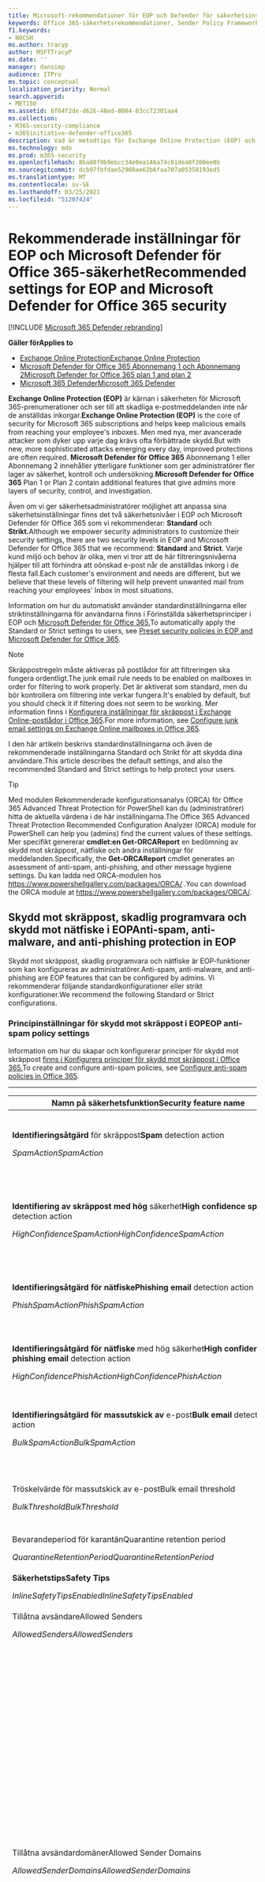 ```yaml
---
title: Microsoft-rekommendationer för EOP och Defender för säkerhetsinställningar för Office 365
keywords: Office 365-säkerhetsrekommendationer, Sender Policy Framework, domänbaserad meddelanderapportering och överensstämmelse, DomainKeys Identified Mail, steg, hur det fungerar, säkerhetsbaslinjer, baslinjer för EOP, baslinjer för Defender för Office 365, konfigurera Defender för Office 365 , konfigurera EOP, konfigurera Defender för Office 365, konfigurera Defender för Office 365, konfigurera EOP, säkerhetskonfiguration
f1.keywords:
- NOCSH
ms.author: tracyp
author: MSFTTracyP
ms.date: ''
manager: dansimp
audience: ITPro
ms.topic: conceptual
localization_priority: Normal
search.appverid:
- MET150
ms.assetid: 6f64f2de-d626-48ed-8084-03cc72301aa4
ms.collection:
- M365-security-compliance
- m365initiative-defender-office365
description: Vad är metodtips för Exchange Online Protection (EOP) och Defender för Office 365-säkerhetsinställningar? Vilka är de aktuella rekommendationerna för standardskydd? Vad ska användas om du vill vara striktare? Och vad extra får du om du också använder Defender för Office 365?
ms.technology: mdo
ms.prod: m365-security
ms.openlocfilehash: 8ba88f9b9ebcc34e0ea146a74c01dea8f200ee0b
ms.sourcegitcommit: dcb97fbfdae52960ae62b6faa707a05358193ed5
ms.translationtype: MT
ms.contentlocale: sv-SE
ms.lasthandoff: 03/25/2021
ms.locfileid: "51207424"
---
```

# <a name="recommended-settings-for-eop-and-microsoft-defender-for-office-365-security"></a><span data-ttu-id="83f3e-107">Rekommenderade inställningar för EOP och Microsoft Defender för Office 365-säkerhet</span><span class="sxs-lookup"><span data-stu-id="83f3e-107">Recommended settings for EOP and Microsoft Defender for Office 365 security</span></span>

[!INCLUDE [Microsoft 365 Defender rebranding](../includes/microsoft-defender-for-office.md)]

<span data-ttu-id="83f3e-108">**Gäller för**</span><span class="sxs-lookup"><span data-stu-id="83f3e-108">**Applies to**</span></span>
- [<span data-ttu-id="83f3e-109">Exchange Online Protection</span><span class="sxs-lookup"><span data-stu-id="83f3e-109">Exchange Online Protection</span></span>](exchange-online-protection-overview.md)
- [<span data-ttu-id="83f3e-110">Microsoft Defender för Office 365 Abonnemang 1 och Abonnemang 2</span><span class="sxs-lookup"><span data-stu-id="83f3e-110">Microsoft Defender for Office 365 plan 1 and plan 2</span></span>](defender-for-office-365.md)
- [<span data-ttu-id="83f3e-111">Microsoft 365 Defender</span><span class="sxs-lookup"><span data-stu-id="83f3e-111">Microsoft 365 Defender</span></span>](../defender/microsoft-365-defender.md)

<span data-ttu-id="83f3e-112">**Exchange Online Protection (EOP)** är kärnan i säkerheten för Microsoft 365-prenumerationer och ser till att skadliga e-postmeddelanden inte når de anställdas inkorgar.</span><span class="sxs-lookup"><span data-stu-id="83f3e-112">**Exchange Online Protection (EOP)** is the core of security for Microsoft 365 subscriptions and helps keep malicious emails from reaching your employee's inboxes.</span></span> <span data-ttu-id="83f3e-113">Men med nya, mer avancerade attacker som dyker upp varje dag krävs ofta förbättrade skydd.</span><span class="sxs-lookup"><span data-stu-id="83f3e-113">But with new, more sophisticated attacks emerging every day, improved protections are often required.</span></span> <span data-ttu-id="83f3e-114">**Microsoft Defender för Office 365** Abonnemang 1 eller Abonnemang 2 innehåller ytterligare funktioner som ger administratörer fler lager av säkerhet, kontroll och undersökning.</span><span class="sxs-lookup"><span data-stu-id="83f3e-114">**Microsoft Defender for Office 365** Plan 1 or Plan 2 contain additional features that give admins more layers of security, control, and investigation.</span></span>

<span data-ttu-id="83f3e-115">Även om vi ger säkerhetsadministratörer möjlighet att anpassa sina säkerhetsinställningar finns det två säkerhetsnivåer i EOP och Microsoft Defender för Office 365 som vi rekommenderar: **Standard** och **Strikt.**</span><span class="sxs-lookup"><span data-stu-id="83f3e-115">Although we empower security administrators to customize their security settings, there are two security levels in EOP and Microsoft Defender for Office 365 that we recommend: **Standard** and **Strict**.</span></span> <span data-ttu-id="83f3e-116">Varje kund miljö och behov är olika, men vi tror att de här filtreringsnivåerna hjälper till att förhindra att oönskad e-post når de anställdas inkorg i de flesta fall.</span><span class="sxs-lookup"><span data-stu-id="83f3e-116">Each customer's environment and needs are different, but we believe that these levels of filtering will help prevent unwanted mail from reaching your employees' Inbox in most situations.</span></span>

<span data-ttu-id="83f3e-117">Information om hur du automatiskt använder standardinställningarna eller striktinställningarna för användarna finns i Förinställda säkerhetsprinciper i EOP och [Microsoft Defender för Office 365.](preset-security-policies.md)</span><span class="sxs-lookup"><span data-stu-id="83f3e-117">To automatically apply the Standard or Strict settings to users, see [Preset security policies in EOP and Microsoft Defender for Office 365](preset-security-policies.md).</span></span>

> [!NOTE]
> <span data-ttu-id="83f3e-118">Skräppostregeln måste aktiveras på postlådor för att filtreringen ska fungera ordentligt.</span><span class="sxs-lookup"><span data-stu-id="83f3e-118">The junk email rule needs to be enabled on mailboxes in order for filtering to work properly.</span></span> <span data-ttu-id="83f3e-119">Det är aktiverat som standard, men du bör kontrollera om filtrering inte verkar fungera.</span><span class="sxs-lookup"><span data-stu-id="83f3e-119">It's enabled by default, but you should check it if filtering does not seem to be working.</span></span> <span data-ttu-id="83f3e-120">Mer information finns i [Konfigurera inställningar för skräppost i Exchange Online-postlådor i Office 365](configure-junk-email-settings-on-exo-mailboxes.md).</span><span class="sxs-lookup"><span data-stu-id="83f3e-120">For more information, see [Configure junk email settings on Exchange Online mailboxes in Office 365](configure-junk-email-settings-on-exo-mailboxes.md).</span></span>

<span data-ttu-id="83f3e-121">I den här artikeln beskrivs standardinställningarna och även de rekommenderade inställningarna Standard och Strikt för att skydda dina användare.</span><span class="sxs-lookup"><span data-stu-id="83f3e-121">This article describes the default settings, and also the recommended Standard and Strict settings to help protect your users.</span></span>

> [!TIP]
> <span data-ttu-id="83f3e-122">Med modulen Rekommenderade konfigurationsanalys (ORCA) för Office 365 Advanced Threat Protection för PowerShell kan du (administratörer) hitta de aktuella värdena i de här inställningarna.</span><span class="sxs-lookup"><span data-stu-id="83f3e-122">The Office 365 Advanced Threat Protection Recommended Configuration Analyzer (ORCA) module for PowerShell can help you (admins) find the current values of these settings.</span></span> <span data-ttu-id="83f3e-123">Mer specifikt genererar **cmdlet:en Get-ORCAReport** en bedömning av skydd mot skräppost, nätfiske och andra inställningar för meddelanden.</span><span class="sxs-lookup"><span data-stu-id="83f3e-123">Specifically, the **Get-ORCAReport** cmdlet generates an assessment of anti-spam, anti-phishing, and other message hygiene settings.</span></span> <span data-ttu-id="83f3e-124">Du kan ladda ned ORCA-modulen hos <https://www.powershellgallery.com/packages/ORCA/> .</span><span class="sxs-lookup"><span data-stu-id="83f3e-124">You can download the ORCA module at <https://www.powershellgallery.com/packages/ORCA/>.</span></span>

## <a name="anti-spam-anti-malware-and-anti-phishing-protection-in-eop"></a><span data-ttu-id="83f3e-125">Skydd mot skräppost, skadlig programvara och skydd mot nätfiske i EOP</span><span class="sxs-lookup"><span data-stu-id="83f3e-125">Anti-spam, anti-malware, and anti-phishing protection in EOP</span></span>

<span data-ttu-id="83f3e-126">Skydd mot skräppost, skadlig programvara och nätfiske är EOP-funktioner som kan konfigureras av administratörer.</span><span class="sxs-lookup"><span data-stu-id="83f3e-126">Anti-spam, anti-malware, and anti-phishing are EOP features that can be configured by admins.</span></span> <span data-ttu-id="83f3e-127">Vi rekommenderar följande standardkonfigurationer eller strikt konfigurationer.</span><span class="sxs-lookup"><span data-stu-id="83f3e-127">We recommend the following Standard or Strict configurations.</span></span>

### <a name="eop-anti-spam-policy-settings"></a><span data-ttu-id="83f3e-128">Principinställningar för skydd mot skräppost i EOP</span><span class="sxs-lookup"><span data-stu-id="83f3e-128">EOP anti-spam policy settings</span></span>

<span data-ttu-id="83f3e-129">Information om hur du skapar och konfigurerar principer för skydd mot skräppost [finns i Konfigurera principer för skydd mot skräppost i Office 365.](configure-your-spam-filter-policies.md)</span><span class="sxs-lookup"><span data-stu-id="83f3e-129">To create and configure anti-spam policies, see [Configure anti-spam policies in Office 365](configure-your-spam-filter-policies.md).</span></span>

****

|<span data-ttu-id="83f3e-130">Namn på säkerhetsfunktion</span><span class="sxs-lookup"><span data-stu-id="83f3e-130">Security feature name</span></span>|<span data-ttu-id="83f3e-131">Standard</span><span class="sxs-lookup"><span data-stu-id="83f3e-131">Default</span></span>|<span data-ttu-id="83f3e-132">Standard</span><span class="sxs-lookup"><span data-stu-id="83f3e-132">Standard</span></span>|<span data-ttu-id="83f3e-133">Strikt</span><span class="sxs-lookup"><span data-stu-id="83f3e-133">Strict</span></span>|<span data-ttu-id="83f3e-134">Kommentar</span><span class="sxs-lookup"><span data-stu-id="83f3e-134">Comment</span></span>|
|---|:---:|:---:|:---:|---|
|<span data-ttu-id="83f3e-135">**Identifieringsåtgärd** för skräppost</span><span class="sxs-lookup"><span data-stu-id="83f3e-135">**Spam** detection action</span></span> <p> <span data-ttu-id="83f3e-136">_SpamAction_</span><span class="sxs-lookup"><span data-stu-id="83f3e-136">_SpamAction_</span></span>|<span data-ttu-id="83f3e-137">**Flytta meddelandet till mappen Skräppost**</span><span class="sxs-lookup"><span data-stu-id="83f3e-137">**Move message to Junk Email folder**</span></span> <p> `MoveToJmf`|<span data-ttu-id="83f3e-138">**Flytta meddelandet till mappen Skräppost**</span><span class="sxs-lookup"><span data-stu-id="83f3e-138">**Move message to Junk Email folder**</span></span> <p> `MoveToJmf`|<span data-ttu-id="83f3e-139">**Sätt meddelande i karantän**</span><span class="sxs-lookup"><span data-stu-id="83f3e-139">**Quarantine message**</span></span> <p> `Quarantine`||
|<span data-ttu-id="83f3e-140">**Identifiering av skräppost med hög** säkerhet</span><span class="sxs-lookup"><span data-stu-id="83f3e-140">**High confidence spam** detection action</span></span> <p> <span data-ttu-id="83f3e-141">_HighConfidenceSpamAction_</span><span class="sxs-lookup"><span data-stu-id="83f3e-141">_HighConfidenceSpamAction_</span></span>|<span data-ttu-id="83f3e-142">**Flytta meddelandet till mappen Skräppost**</span><span class="sxs-lookup"><span data-stu-id="83f3e-142">**Move message to Junk Email folder**</span></span> <p> `MoveToJmf`|<span data-ttu-id="83f3e-143">**Sätt meddelande i karantän**</span><span class="sxs-lookup"><span data-stu-id="83f3e-143">**Quarantine message**</span></span> <p> `Quarantine`|<span data-ttu-id="83f3e-144">**Sätt meddelande i karantän**</span><span class="sxs-lookup"><span data-stu-id="83f3e-144">**Quarantine message**</span></span> <p> `Quarantine`||
|<span data-ttu-id="83f3e-145">**Identifieringsåtgärd för nätfiske**</span><span class="sxs-lookup"><span data-stu-id="83f3e-145">**Phishing email** detection action</span></span> <p> <span data-ttu-id="83f3e-146">_PhishSpamAction_</span><span class="sxs-lookup"><span data-stu-id="83f3e-146">_PhishSpamAction_</span></span>|<span data-ttu-id="83f3e-147">**Flytta meddelandet till mappen Skräppost**</span><span class="sxs-lookup"><span data-stu-id="83f3e-147">**Move message to Junk Email folder**</span></span> <p> `MoveToJmf`|<span data-ttu-id="83f3e-148">**Sätt meddelande i karantän**</span><span class="sxs-lookup"><span data-stu-id="83f3e-148">**Quarantine message**</span></span> <p> `Quarantine`|<span data-ttu-id="83f3e-149">**Sätt meddelande i karantän**</span><span class="sxs-lookup"><span data-stu-id="83f3e-149">**Quarantine message**</span></span> <p> `Quarantine`||
|<span data-ttu-id="83f3e-150">**Identifieringsåtgärd för nätfiske** med hög säkerhet</span><span class="sxs-lookup"><span data-stu-id="83f3e-150">**High confidence phishing email** detection action</span></span> <p> <span data-ttu-id="83f3e-151">_HighConfidencePhishAction_</span><span class="sxs-lookup"><span data-stu-id="83f3e-151">_HighConfidencePhishAction_</span></span>|<span data-ttu-id="83f3e-152">**Sätt meddelande i karantän**</span><span class="sxs-lookup"><span data-stu-id="83f3e-152">**Quarantine message**</span></span> <p> `Quarantine`|<span data-ttu-id="83f3e-153">**Sätt meddelande i karantän**</span><span class="sxs-lookup"><span data-stu-id="83f3e-153">**Quarantine message**</span></span> <p> `Quarantine`|<span data-ttu-id="83f3e-154">**Sätt meddelande i karantän**</span><span class="sxs-lookup"><span data-stu-id="83f3e-154">**Quarantine message**</span></span> <p> `Quarantine`||
|<span data-ttu-id="83f3e-155">**Identifieringsåtgärd för massutskick av** e-post</span><span class="sxs-lookup"><span data-stu-id="83f3e-155">**Bulk email** detection action</span></span> <p> <span data-ttu-id="83f3e-156">_BulkSpamAction_</span><span class="sxs-lookup"><span data-stu-id="83f3e-156">_BulkSpamAction_</span></span>|<span data-ttu-id="83f3e-157">**Flytta meddelandet till mappen Skräppost**</span><span class="sxs-lookup"><span data-stu-id="83f3e-157">**Move message to Junk Email folder**</span></span> <p> `MoveToJmf`|<span data-ttu-id="83f3e-158">**Flytta meddelandet till mappen Skräppost**</span><span class="sxs-lookup"><span data-stu-id="83f3e-158">**Move message to Junk Email folder**</span></span> <p> `MoveToJmf`|<span data-ttu-id="83f3e-159">**Sätt meddelande i karantän**</span><span class="sxs-lookup"><span data-stu-id="83f3e-159">**Quarantine message**</span></span> <p> `Quarantine`||
|<span data-ttu-id="83f3e-160">Tröskelvärde för massutskick av e-post</span><span class="sxs-lookup"><span data-stu-id="83f3e-160">Bulk email threshold</span></span> <p> <span data-ttu-id="83f3e-161">_BulkThreshold_</span><span class="sxs-lookup"><span data-stu-id="83f3e-161">_BulkThreshold_</span></span>|<span data-ttu-id="83f3e-162">7</span><span class="sxs-lookup"><span data-stu-id="83f3e-162">7</span></span>|<span data-ttu-id="83f3e-163">6</span><span class="sxs-lookup"><span data-stu-id="83f3e-163">6</span></span>|<span data-ttu-id="83f3e-164">4</span><span class="sxs-lookup"><span data-stu-id="83f3e-164">4</span></span>|<span data-ttu-id="83f3e-165">Mer information finns i [Nivå för mass klagomål (BCL) i Office 365.](bulk-complaint-level-values.md)</span><span class="sxs-lookup"><span data-stu-id="83f3e-165">For details, see [Bulk complaint level (BCL) in Office 365](bulk-complaint-level-values.md).</span></span>|
|<span data-ttu-id="83f3e-166">Bevarandeperiod för karantän</span><span class="sxs-lookup"><span data-stu-id="83f3e-166">Quarantine retention period</span></span> <p> <span data-ttu-id="83f3e-167">_QuarantineRetentionPeriod_</span><span class="sxs-lookup"><span data-stu-id="83f3e-167">_QuarantineRetentionPeriod_</span></span>|<span data-ttu-id="83f3e-168">15 dagar</span><span class="sxs-lookup"><span data-stu-id="83f3e-168">15 days</span></span>|<span data-ttu-id="83f3e-169">30 dagar</span><span class="sxs-lookup"><span data-stu-id="83f3e-169">30 days</span></span>|<span data-ttu-id="83f3e-170">30 dagar</span><span class="sxs-lookup"><span data-stu-id="83f3e-170">30 days</span></span>||
|<span data-ttu-id="83f3e-171">**Säkerhetstips**</span><span class="sxs-lookup"><span data-stu-id="83f3e-171">**Safety Tips**</span></span> <p> <span data-ttu-id="83f3e-172">_InlineSafetyTipsEnabled_</span><span class="sxs-lookup"><span data-stu-id="83f3e-172">_InlineSafetyTipsEnabled_</span></span>|<span data-ttu-id="83f3e-173">På</span><span class="sxs-lookup"><span data-stu-id="83f3e-173">On</span></span> <p> `$true`|<span data-ttu-id="83f3e-174">På</span><span class="sxs-lookup"><span data-stu-id="83f3e-174">On</span></span> <p> `$true`|<span data-ttu-id="83f3e-175">På</span><span class="sxs-lookup"><span data-stu-id="83f3e-175">On</span></span> <p> `$true`||
|<span data-ttu-id="83f3e-176">Tillåtna avsändare</span><span class="sxs-lookup"><span data-stu-id="83f3e-176">Allowed Senders</span></span> <p> <span data-ttu-id="83f3e-177">_AllowedSenders_</span><span class="sxs-lookup"><span data-stu-id="83f3e-177">_AllowedSenders_</span></span>|<span data-ttu-id="83f3e-178">Inga</span><span class="sxs-lookup"><span data-stu-id="83f3e-178">None</span></span>|<span data-ttu-id="83f3e-179">Inga</span><span class="sxs-lookup"><span data-stu-id="83f3e-179">None</span></span>|<span data-ttu-id="83f3e-180">Inga</span><span class="sxs-lookup"><span data-stu-id="83f3e-180">None</span></span>||
|<span data-ttu-id="83f3e-181">Tillåtna avsändardomäner</span><span class="sxs-lookup"><span data-stu-id="83f3e-181">Allowed Sender Domains</span></span> <p> <span data-ttu-id="83f3e-182">_AllowedSenderDomains_</span><span class="sxs-lookup"><span data-stu-id="83f3e-182">_AllowedSenderDomains_</span></span>|<span data-ttu-id="83f3e-183">Inga</span><span class="sxs-lookup"><span data-stu-id="83f3e-183">None</span></span>|<span data-ttu-id="83f3e-184">Inga</span><span class="sxs-lookup"><span data-stu-id="83f3e-184">None</span></span>|<span data-ttu-id="83f3e-185">Inga</span><span class="sxs-lookup"><span data-stu-id="83f3e-185">None</span></span>|<span data-ttu-id="83f3e-186">Det kan vara en mycket dålig idé att lägga till domäner i listan med tillåtna avsändare.</span><span class="sxs-lookup"><span data-stu-id="83f3e-186">Adding domains to the allowed senders list is a very bad idea.</span></span> <span data-ttu-id="83f3e-187">Attacker skulle kunna skicka e-post som annars skulle kunna filtreras bort.</span><span class="sxs-lookup"><span data-stu-id="83f3e-187">Attackers would be able to send you email that would otherwise be filtered out.</span></span> <p> <span data-ttu-id="83f3e-188">Använd [& förfalskningsinformation](learn-about-spoof-intelligence.md) i Säkerhets- och efterlevnadscenter på inställningssidan Skydd mot skräppost för att granska alla avsändare som förfalskningsavsändar-e-postadresser i organisationens **e-postdomäner** eller förfalskning av avsändar-e-postadresser på externa domäner.</span><span class="sxs-lookup"><span data-stu-id="83f3e-188">Use [spoof intelligence](learn-about-spoof-intelligence.md) in the Security & Compliance Center on the **Anti-spam settings** page to review all senders who are spoofing sender email addresses in your organization's email domains or spoofing sender email addresses in external domains.</span></span>|
|<span data-ttu-id="83f3e-189">Spärrade avsändare</span><span class="sxs-lookup"><span data-stu-id="83f3e-189">Blocked Senders</span></span> <p> <span data-ttu-id="83f3e-190">_BlockedSenders_</span><span class="sxs-lookup"><span data-stu-id="83f3e-190">_BlockedSenders_</span></span>|<span data-ttu-id="83f3e-191">Inga</span><span class="sxs-lookup"><span data-stu-id="83f3e-191">None</span></span>|<span data-ttu-id="83f3e-192">Inga</span><span class="sxs-lookup"><span data-stu-id="83f3e-192">None</span></span>|<span data-ttu-id="83f3e-193">Inga</span><span class="sxs-lookup"><span data-stu-id="83f3e-193">None</span></span>||
|<span data-ttu-id="83f3e-194">Spärrade avsändardomäner</span><span class="sxs-lookup"><span data-stu-id="83f3e-194">Blocked Sender Domains</span></span> <p> <span data-ttu-id="83f3e-195">_BlockedSenderDomains_</span><span class="sxs-lookup"><span data-stu-id="83f3e-195">_BlockedSenderDomains_</span></span>|<span data-ttu-id="83f3e-196">Inga</span><span class="sxs-lookup"><span data-stu-id="83f3e-196">None</span></span>|<span data-ttu-id="83f3e-197">Inga</span><span class="sxs-lookup"><span data-stu-id="83f3e-197">None</span></span>|<span data-ttu-id="83f3e-198">Inga</span><span class="sxs-lookup"><span data-stu-id="83f3e-198">None</span></span>||
|<span data-ttu-id="83f3e-199">**Aktivera skräppost-aviseringar för slutanvändaren**</span><span class="sxs-lookup"><span data-stu-id="83f3e-199">**Enable end-user spam notifications**</span></span> <p> <span data-ttu-id="83f3e-200">_EnableEndUserSpamNotifications_</span><span class="sxs-lookup"><span data-stu-id="83f3e-200">_EnableEndUserSpamNotifications_</span></span>|<span data-ttu-id="83f3e-201">Inaktiverad</span><span class="sxs-lookup"><span data-stu-id="83f3e-201">Disabled</span></span> <p> `$false`|<span data-ttu-id="83f3e-202">Aktiverad</span><span class="sxs-lookup"><span data-stu-id="83f3e-202">Enabled</span></span> <p> `$true`|<span data-ttu-id="83f3e-203">Aktiverad</span><span class="sxs-lookup"><span data-stu-id="83f3e-203">Enabled</span></span> <p> `$true`||
|<span data-ttu-id="83f3e-204">**Skicka skräppost-aviseringar till slutanvändare var (dagar)**</span><span class="sxs-lookup"><span data-stu-id="83f3e-204">**Send end-user spam notifications every (days)**</span></span> <p> <span data-ttu-id="83f3e-205">_EndUserSpamNotificationFrequency_</span><span class="sxs-lookup"><span data-stu-id="83f3e-205">_EndUserSpamNotificationFrequency_</span></span>|<span data-ttu-id="83f3e-206">3 dagar</span><span class="sxs-lookup"><span data-stu-id="83f3e-206">3 days</span></span>|<span data-ttu-id="83f3e-207">3 dagar</span><span class="sxs-lookup"><span data-stu-id="83f3e-207">3 days</span></span>|<span data-ttu-id="83f3e-208">3 dagar</span><span class="sxs-lookup"><span data-stu-id="83f3e-208">3 days</span></span>||
|<span data-ttu-id="83f3e-209">**Spam ZAP**</span><span class="sxs-lookup"><span data-stu-id="83f3e-209">**Spam ZAP**</span></span> <p> <span data-ttu-id="83f3e-210">_SpamZapEnabled_</span><span class="sxs-lookup"><span data-stu-id="83f3e-210">_SpamZapEnabled_</span></span>|<span data-ttu-id="83f3e-211">Aktiverad</span><span class="sxs-lookup"><span data-stu-id="83f3e-211">Enabled</span></span> <p> `$true`|<span data-ttu-id="83f3e-212">Aktiverad</span><span class="sxs-lookup"><span data-stu-id="83f3e-212">Enabled</span></span> <p> `$true`|<span data-ttu-id="83f3e-213">Aktiverad</span><span class="sxs-lookup"><span data-stu-id="83f3e-213">Enabled</span></span> <p> `$true`||
|<span data-ttu-id="83f3e-214">**Phish ZAP**</span><span class="sxs-lookup"><span data-stu-id="83f3e-214">**Phish ZAP**</span></span> <p> <span data-ttu-id="83f3e-215">_PhishZapEnabled_</span><span class="sxs-lookup"><span data-stu-id="83f3e-215">_PhishZapEnabled_</span></span>|<span data-ttu-id="83f3e-216">Aktiverad</span><span class="sxs-lookup"><span data-stu-id="83f3e-216">Enabled</span></span> <p> `$true`|<span data-ttu-id="83f3e-217">Aktiverad</span><span class="sxs-lookup"><span data-stu-id="83f3e-217">Enabled</span></span> <p> `$true`|<span data-ttu-id="83f3e-218">Aktiverad</span><span class="sxs-lookup"><span data-stu-id="83f3e-218">Enabled</span></span> <p> `$true`||
|<span data-ttu-id="83f3e-219">_MarkAsSpamBulkMail_</span><span class="sxs-lookup"><span data-stu-id="83f3e-219">_MarkAsSpamBulkMail_</span></span>|<span data-ttu-id="83f3e-220">På</span><span class="sxs-lookup"><span data-stu-id="83f3e-220">On</span></span>|<span data-ttu-id="83f3e-221">På</span><span class="sxs-lookup"><span data-stu-id="83f3e-221">On</span></span>|<span data-ttu-id="83f3e-222">På</span><span class="sxs-lookup"><span data-stu-id="83f3e-222">On</span></span>|<span data-ttu-id="83f3e-223">Den här inställningen är endast tillgänglig i PowerShell.</span><span class="sxs-lookup"><span data-stu-id="83f3e-223">This setting is only available in PowerShell.</span></span>|
|

<span data-ttu-id="83f3e-224">Det finns flera andra avancerade asf-inställningar (Advanced Spam Filter) i principer mot skräppost som håller på att föraktas.</span><span class="sxs-lookup"><span data-stu-id="83f3e-224">There are several other Advanced Spam Filter (ASF) settings in anti-spam policies that are in the process of being deprecated.</span></span> <span data-ttu-id="83f3e-225">Mer information om tidslinjerna för avskrivningen av dessa funktioner anges utanför den här artikeln.</span><span class="sxs-lookup"><span data-stu-id="83f3e-225">More information on the timelines for the depreciation of these features will be communicated outside of this article.</span></span>

<span data-ttu-id="83f3e-226">Vi rekommenderar att du inaktiverar de här **ASF-inställningarna** för både **standard-** och **strikt-nivåer.**</span><span class="sxs-lookup"><span data-stu-id="83f3e-226">We recommend that you turn these ASF settings **Off** for both **Standard** and **Strict** levels.</span></span> <span data-ttu-id="83f3e-227">Mer information om ASF-inställningar finns i [Avancerade inställningar för skräppostfilter (ASF) i Office 365.](advanced-spam-filtering-asf-options.md)</span><span class="sxs-lookup"><span data-stu-id="83f3e-227">For more information about ASF settings, see [Advanced Spam Filter (ASF) settings in Office 365](advanced-spam-filtering-asf-options.md).</span></span>

****

|<span data-ttu-id="83f3e-228">Namn på säkerhetsfunktion</span><span class="sxs-lookup"><span data-stu-id="83f3e-228">Security feature name</span></span>|<span data-ttu-id="83f3e-229">Kommentar</span><span class="sxs-lookup"><span data-stu-id="83f3e-229">Comment</span></span>|
|---|---|
|<span data-ttu-id="83f3e-230">**Bildlänkar till fjärrwebbplatser** _(IncreaseScoreWithImageLinks_)</span><span class="sxs-lookup"><span data-stu-id="83f3e-230">**Image links to remote sites** (_IncreaseScoreWithImageLinks_)</span></span>||
|<span data-ttu-id="83f3e-231">**Numerisk IP-adress i URL** (_IncreaseScoreWithNumericIps_)</span><span class="sxs-lookup"><span data-stu-id="83f3e-231">**Numeric IP address in URL** (_IncreaseScoreWithNumericIps_)</span></span>||
|<span data-ttu-id="83f3e-232">**UL-omdirigering till annan port** (_IncreaseScoreWithRedirectToOtherPort_)</span><span class="sxs-lookup"><span data-stu-id="83f3e-232">**UL redirect to other port** (_IncreaseScoreWithRedirectToOtherPort_)</span></span>||
|<span data-ttu-id="83f3e-233">**URL till .biz- eller .info-webbplatser** (_IncreaseScoreWithBizOrInfoUrls_)</span><span class="sxs-lookup"><span data-stu-id="83f3e-233">**URL to .biz or .info websites** (_IncreaseScoreWithBizOrInfoUrls_)</span></span>||
|<span data-ttu-id="83f3e-234">**Tomma meddelanden** _(MarkAsSpamEmptyMessages_)</span><span class="sxs-lookup"><span data-stu-id="83f3e-234">**Empty messages** (_MarkAsSpamEmptyMessages_)</span></span>||
|<span data-ttu-id="83f3e-235">**JavaScript eller VBScript i HTML** (_MarkAsSpamJavaScriptInHtml_)</span><span class="sxs-lookup"><span data-stu-id="83f3e-235">**JavaScript or VBScript in HTML** (_MarkAsSpamJavaScriptInHtml_)</span></span>||
|<span data-ttu-id="83f3e-236">**Frame- eller IFrame-taggar i HTML** (_MarkAsSpamFramesInHtml_)</span><span class="sxs-lookup"><span data-stu-id="83f3e-236">**Frame or IFrame tags in HTML** (_MarkAsSpamFramesInHtml_)</span></span>||
|<span data-ttu-id="83f3e-237">**Objekttaggar i HTML** (_MarkAsSpamObjectTagsInHtml_)</span><span class="sxs-lookup"><span data-stu-id="83f3e-237">**Object tags in HTML** (_MarkAsSpamObjectTagsInHtml_)</span></span>||
|<span data-ttu-id="83f3e-238">**Bädda in taggar i HTML** (_MarkAsSpamEmbedTagsInHtml_)</span><span class="sxs-lookup"><span data-stu-id="83f3e-238">**Embed tags in HTML** (_MarkAsSpamEmbedTagsInHtml_)</span></span>||
|<span data-ttu-id="83f3e-239">**Formulärtaggar i HTML** (_MarkAsSpamFormTagsInHtml_)</span><span class="sxs-lookup"><span data-stu-id="83f3e-239">**Form tags in HTML** (_MarkAsSpamFormTagsInHtml_)</span></span>||
|<span data-ttu-id="83f3e-240">**Webbbuggar i HTML** (_MarkAsSpamWebBugsInHtml_)</span><span class="sxs-lookup"><span data-stu-id="83f3e-240">**Web bugs in HTML** (_MarkAsSpamWebBugsInHtml_)</span></span>||
|<span data-ttu-id="83f3e-241">**Använda listan över känsliga ord** _(MarkAsSpamSensitiveWordList)_</span><span class="sxs-lookup"><span data-stu-id="83f3e-241">**Apply sensitive word list** (_MarkAsSpamSensitiveWordList_)</span></span>||
|<span data-ttu-id="83f3e-242">**SPF-post: hard fail** (_MarkAsSpamSpfRecordHardFail_)</span><span class="sxs-lookup"><span data-stu-id="83f3e-242">**SPF record: hard fail** (_MarkAsSpamSpfRecordHardFail_)</span></span>||
|<span data-ttu-id="83f3e-243">**Filtrering av villkorsstyrd avsändar-ID: hard fail** (_MarkAsSpamFromAddressAuthFail_)</span><span class="sxs-lookup"><span data-stu-id="83f3e-243">**Conditional Sender ID filtering: hard fail** (_MarkAsSpamFromAddressAuthFail_)</span></span>||
|<span data-ttu-id="83f3e-244">**NDR backscatter** (_MarkAsSpamNdrBackscatter_)</span><span class="sxs-lookup"><span data-stu-id="83f3e-244">**NDR backscatter** (_MarkAsSpamNdrBackscatter_)</span></span>||
|

#### <a name="eop-outbound-spam-policy-settings"></a><span data-ttu-id="83f3e-245">Principinställningar för utgående skräppost i EOP</span><span class="sxs-lookup"><span data-stu-id="83f3e-245">EOP outbound spam policy settings</span></span>

<span data-ttu-id="83f3e-246">Information om hur du skapar och konfigurerar principer för utgående skräppost finns i [Konfigurera utgående skräppostfiltrering i Office 365.](configure-the-outbound-spam-policy.md)</span><span class="sxs-lookup"><span data-stu-id="83f3e-246">To create and configure outbound spam policies, see [Configure outbound spam filtering in Office 365](configure-the-outbound-spam-policy.md).</span></span>

<span data-ttu-id="83f3e-247">Mer information om standardbegränsningar för sändning i tjänsten finns i [Sändningsgränser.](/office365/servicedescriptions/exchange-online-service-description/exchange-online-limits#sending-limits-1)</span><span class="sxs-lookup"><span data-stu-id="83f3e-247">For more information about the default sending limits in the service, see [Sending limits](/office365/servicedescriptions/exchange-online-service-description/exchange-online-limits#sending-limits-1).</span></span>

****

|<span data-ttu-id="83f3e-248">Namn på säkerhetsfunktion</span><span class="sxs-lookup"><span data-stu-id="83f3e-248">Security feature name</span></span>|<span data-ttu-id="83f3e-249">Standard</span><span class="sxs-lookup"><span data-stu-id="83f3e-249">Default</span></span>|<span data-ttu-id="83f3e-250">Standard</span><span class="sxs-lookup"><span data-stu-id="83f3e-250">Standard</span></span>|<span data-ttu-id="83f3e-251">Strikt</span><span class="sxs-lookup"><span data-stu-id="83f3e-251">Strict</span></span>|<span data-ttu-id="83f3e-252">Kommentar</span><span class="sxs-lookup"><span data-stu-id="83f3e-252">Comment</span></span>|
|---|:---:|:---:|:---:|---|
|<span data-ttu-id="83f3e-253">**Maximalt antal mottagare per användare: Gräns för extern timme**</span><span class="sxs-lookup"><span data-stu-id="83f3e-253">**Maximum number of recipients per user: External hourly limit**</span></span> <p> <span data-ttu-id="83f3e-254">_RecipientLimitExternalPerHour_</span><span class="sxs-lookup"><span data-stu-id="83f3e-254">_RecipientLimitExternalPerHour_</span></span>|<span data-ttu-id="83f3e-255">0</span><span class="sxs-lookup"><span data-stu-id="83f3e-255">0</span></span>|<span data-ttu-id="83f3e-256">500</span><span class="sxs-lookup"><span data-stu-id="83f3e-256">500</span></span>|<span data-ttu-id="83f3e-257">400</span><span class="sxs-lookup"><span data-stu-id="83f3e-257">400</span></span>|<span data-ttu-id="83f3e-258">Standardvärdet 0 innebär att tjänstens standardinställningar används.</span><span class="sxs-lookup"><span data-stu-id="83f3e-258">The default value 0 means use the service defaults.</span></span>|
|<span data-ttu-id="83f3e-259">**Maximalt antal mottagare per användare: Gräns för intern timme**</span><span class="sxs-lookup"><span data-stu-id="83f3e-259">**Maximum number of recipients per user: Internal hourly limit**</span></span> <p> <span data-ttu-id="83f3e-260">_RecipientLimitInternalPerHour_</span><span class="sxs-lookup"><span data-stu-id="83f3e-260">_RecipientLimitInternalPerHour_</span></span>|<span data-ttu-id="83f3e-261">0</span><span class="sxs-lookup"><span data-stu-id="83f3e-261">0</span></span>|<span data-ttu-id="83f3e-262">1000</span><span class="sxs-lookup"><span data-stu-id="83f3e-262">1000</span></span>|<span data-ttu-id="83f3e-263">800</span><span class="sxs-lookup"><span data-stu-id="83f3e-263">800</span></span>|<span data-ttu-id="83f3e-264">Standardvärdet 0 innebär att tjänstens standardinställningar används.</span><span class="sxs-lookup"><span data-stu-id="83f3e-264">The default value 0 means use the service defaults.</span></span>|
|<span data-ttu-id="83f3e-265">**Maximalt antal mottagare per användare: Daglig gräns**</span><span class="sxs-lookup"><span data-stu-id="83f3e-265">**Maximum number of recipients per user: Daily limit**</span></span> <p> <span data-ttu-id="83f3e-266">_RecipientLimitPerDay_</span><span class="sxs-lookup"><span data-stu-id="83f3e-266">_RecipientLimitPerDay_</span></span>|<span data-ttu-id="83f3e-267">0</span><span class="sxs-lookup"><span data-stu-id="83f3e-267">0</span></span>|<span data-ttu-id="83f3e-268">1000</span><span class="sxs-lookup"><span data-stu-id="83f3e-268">1000</span></span>|<span data-ttu-id="83f3e-269">800</span><span class="sxs-lookup"><span data-stu-id="83f3e-269">800</span></span>|<span data-ttu-id="83f3e-270">Standardvärdet 0 innebär att tjänstens standardinställningar används.</span><span class="sxs-lookup"><span data-stu-id="83f3e-270">The default value 0 means use the service defaults.</span></span>|
|<span data-ttu-id="83f3e-271">**Åtgärd när en användare överskrider gränserna**</span><span class="sxs-lookup"><span data-stu-id="83f3e-271">**Action when a user exceeds the limits**</span></span> <p> <span data-ttu-id="83f3e-272">_ActionWhenThresholdReached_</span><span class="sxs-lookup"><span data-stu-id="83f3e-272">_ActionWhenThresholdReached_</span></span>|<span data-ttu-id="83f3e-273">**Hindra användaren från att skicka e-post till följande dag**</span><span class="sxs-lookup"><span data-stu-id="83f3e-273">**Restrict the user from sending mail till the following day**</span></span> <p> `BlockUserForToday`|<span data-ttu-id="83f3e-274">**Hindra användaren från att skicka e-post**</span><span class="sxs-lookup"><span data-stu-id="83f3e-274">**Restrict the user from sending mail**</span></span> <p> `BlockUser`|<span data-ttu-id="83f3e-275">**Hindra användaren från att skicka e-post**</span><span class="sxs-lookup"><span data-stu-id="83f3e-275">**Restrict the user from sending mail**</span></span> <p> `BlockUser`||
|

### <a name="eop-anti-malware-policy-settings"></a><span data-ttu-id="83f3e-276">Principinställningar för skydd mot skadlig programvara i EOP</span><span class="sxs-lookup"><span data-stu-id="83f3e-276">EOP anti-malware policy settings</span></span>

<span data-ttu-id="83f3e-277">Information om hur du skapar och konfigurerar principer för skadlig programvara finns [i Konfigurera principer för skadlig programvara i Office 365.](configure-anti-malware-policies.md)</span><span class="sxs-lookup"><span data-stu-id="83f3e-277">To create and configure anti-malware policies, see [Configure anti-malware policies in Office 365](configure-anti-malware-policies.md).</span></span>

****

|<span data-ttu-id="83f3e-278">Namn på säkerhetsfunktion</span><span class="sxs-lookup"><span data-stu-id="83f3e-278">Security feature name</span></span>|<span data-ttu-id="83f3e-279">Standard</span><span class="sxs-lookup"><span data-stu-id="83f3e-279">Default</span></span>|<span data-ttu-id="83f3e-280">Standard</span><span class="sxs-lookup"><span data-stu-id="83f3e-280">Standard</span></span>|<span data-ttu-id="83f3e-281">Strikt</span><span class="sxs-lookup"><span data-stu-id="83f3e-281">Strict</span></span>|<span data-ttu-id="83f3e-282">Kommentar</span><span class="sxs-lookup"><span data-stu-id="83f3e-282">Comment</span></span>|
|---|:---:|:---:|:---:|---|
|<span data-ttu-id="83f3e-283">**Vill du meddela mottagarna om deras meddelanden har satts i karantän?**</span><span class="sxs-lookup"><span data-stu-id="83f3e-283">**Do you want to notify recipients if their messages are quarantined?**</span></span> <p> <span data-ttu-id="83f3e-284">_Åtgärd_</span><span class="sxs-lookup"><span data-stu-id="83f3e-284">_Action_</span></span>|<span data-ttu-id="83f3e-285">Nej</span><span class="sxs-lookup"><span data-stu-id="83f3e-285">No</span></span> <p> <span data-ttu-id="83f3e-286">_DeleteMessage_</span><span class="sxs-lookup"><span data-stu-id="83f3e-286">_DeleteMessage_</span></span>|<span data-ttu-id="83f3e-287">Nej</span><span class="sxs-lookup"><span data-stu-id="83f3e-287">No</span></span> <p> <span data-ttu-id="83f3e-288">_DeleteMessage_</span><span class="sxs-lookup"><span data-stu-id="83f3e-288">_DeleteMessage_</span></span>|<span data-ttu-id="83f3e-289">Nej</span><span class="sxs-lookup"><span data-stu-id="83f3e-289">No</span></span> <p> <span data-ttu-id="83f3e-290">_DeleteMessage_</span><span class="sxs-lookup"><span data-stu-id="83f3e-290">_DeleteMessage_</span></span>|<span data-ttu-id="83f3e-291">Om skadlig programvara identifieras i en e-postbilaga sätts meddelandet i karantän och kan bara släppas av en administratör.</span><span class="sxs-lookup"><span data-stu-id="83f3e-291">If malware is detected in an email attachment, the message is quarantined and can be released only by an admin.</span></span>|
|<span data-ttu-id="83f3e-292">**Vanliga filter för bifogade filer**</span><span class="sxs-lookup"><span data-stu-id="83f3e-292">**Common Attachment Types Filter**</span></span> <p> <span data-ttu-id="83f3e-293">_EnableFileFilter_</span><span class="sxs-lookup"><span data-stu-id="83f3e-293">_EnableFileFilter_</span></span>|<span data-ttu-id="83f3e-294">Av</span><span class="sxs-lookup"><span data-stu-id="83f3e-294">Off</span></span> <p> `$false`|<span data-ttu-id="83f3e-295">På</span><span class="sxs-lookup"><span data-stu-id="83f3e-295">On</span></span> <p> `$true`|<span data-ttu-id="83f3e-296">På</span><span class="sxs-lookup"><span data-stu-id="83f3e-296">On</span></span> <p> `$true`|<span data-ttu-id="83f3e-297">Med den här inställningen sätts meddelanden som innehåller körbara bifogade filer i karantän beroende på filtyp, oavsett vilken bifogad fil det är.</span><span class="sxs-lookup"><span data-stu-id="83f3e-297">This setting quarantines messages that contain executable attachments based on file type, regardless of the attachment content.</span></span>|
|<span data-ttu-id="83f3e-298">**Automatisk rensning med skadlig kod utan timme**</span><span class="sxs-lookup"><span data-stu-id="83f3e-298">**Malware Zero-hour Auto Purge**</span></span> <p> <span data-ttu-id="83f3e-299">_ZapEnabled_</span><span class="sxs-lookup"><span data-stu-id="83f3e-299">_ZapEnabled_</span></span>|<span data-ttu-id="83f3e-300">På</span><span class="sxs-lookup"><span data-stu-id="83f3e-300">On</span></span> <p> `$true`|<span data-ttu-id="83f3e-301">På</span><span class="sxs-lookup"><span data-stu-id="83f3e-301">On</span></span> <p> `$true`|<span data-ttu-id="83f3e-302">På</span><span class="sxs-lookup"><span data-stu-id="83f3e-302">On</span></span> <p> `$true`||
|<span data-ttu-id="83f3e-303">**Meddela interna avsändare om** det olevererade meddelandet</span><span class="sxs-lookup"><span data-stu-id="83f3e-303">**Notify internal senders** of the undelivered message</span></span> <p> <span data-ttu-id="83f3e-304">_EnableInternalSenderNotifications_</span><span class="sxs-lookup"><span data-stu-id="83f3e-304">_EnableInternalSenderNotifications_</span></span>|<span data-ttu-id="83f3e-305">Inaktiverad</span><span class="sxs-lookup"><span data-stu-id="83f3e-305">Disabled</span></span> <p> `$false`|<span data-ttu-id="83f3e-306">Inaktiverad</span><span class="sxs-lookup"><span data-stu-id="83f3e-306">Disabled</span></span> <p> `$false`|<span data-ttu-id="83f3e-307">Inaktiverad</span><span class="sxs-lookup"><span data-stu-id="83f3e-307">Disabled</span></span> <p> `$false`||
|<span data-ttu-id="83f3e-308">**Meddela externa avsändare om** det olevererade meddelandet</span><span class="sxs-lookup"><span data-stu-id="83f3e-308">**Notify external senders** of the undelivered message</span></span> <p> <span data-ttu-id="83f3e-309">_EnableExternalSenderNotifications_</span><span class="sxs-lookup"><span data-stu-id="83f3e-309">_EnableExternalSenderNotifications_</span></span>|<span data-ttu-id="83f3e-310">Inaktiverad</span><span class="sxs-lookup"><span data-stu-id="83f3e-310">Disabled</span></span> <p> `$false`|<span data-ttu-id="83f3e-311">Inaktiverad</span><span class="sxs-lookup"><span data-stu-id="83f3e-311">Disabled</span></span> <p> `$false`|<span data-ttu-id="83f3e-312">Inaktiverad</span><span class="sxs-lookup"><span data-stu-id="83f3e-312">Disabled</span></span> <p> `$false`||
|

### <a name="eop-default-anti-phishing-policy-settings"></a><span data-ttu-id="83f3e-313">Standardinställningar för nätfiskeprincip i EOP</span><span class="sxs-lookup"><span data-stu-id="83f3e-313">EOP default anti-phishing policy settings</span></span>

<span data-ttu-id="83f3e-314">Mer information om de här inställningarna finns [i Förfalskningsinställningar.](set-up-anti-phishing-policies.md#spoof-settings)</span><span class="sxs-lookup"><span data-stu-id="83f3e-314">For more information about these settings, see [Spoof settings](set-up-anti-phishing-policies.md#spoof-settings).</span></span> <span data-ttu-id="83f3e-315">Information om hur du konfigurerar de här [inställningarna finns i Konfigurera principer för skydd mot nätfiske i EOP.](configure-anti-phishing-policies-eop.md)</span><span class="sxs-lookup"><span data-stu-id="83f3e-315">To configure these settings, see [Configure anti-phishing policies in EOP](configure-anti-phishing-policies-eop.md).</span></span>

****

|<span data-ttu-id="83f3e-316">Namn på säkerhetsfunktion</span><span class="sxs-lookup"><span data-stu-id="83f3e-316">Security feature name</span></span>|<span data-ttu-id="83f3e-317">Standard</span><span class="sxs-lookup"><span data-stu-id="83f3e-317">Default</span></span>|<span data-ttu-id="83f3e-318">Standard</span><span class="sxs-lookup"><span data-stu-id="83f3e-318">Standard</span></span>|<span data-ttu-id="83f3e-319">Strikt</span><span class="sxs-lookup"><span data-stu-id="83f3e-319">Strict</span></span>|<span data-ttu-id="83f3e-320">Kommentar</span><span class="sxs-lookup"><span data-stu-id="83f3e-320">Comment</span></span>|
|---|:---:|:---:|:---:|---|
|<span data-ttu-id="83f3e-321">**Aktivera skydd mot förfalskning**</span><span class="sxs-lookup"><span data-stu-id="83f3e-321">**Enable anti-spoofing protection**</span></span> <p> <span data-ttu-id="83f3e-322">_EnableSpoofIntelligence_</span><span class="sxs-lookup"><span data-stu-id="83f3e-322">_EnableSpoofIntelligence_</span></span>|<span data-ttu-id="83f3e-323">På</span><span class="sxs-lookup"><span data-stu-id="83f3e-323">On</span></span> <p> `$true`|<span data-ttu-id="83f3e-324">På</span><span class="sxs-lookup"><span data-stu-id="83f3e-324">On</span></span> <p> `$true`|<span data-ttu-id="83f3e-325">På</span><span class="sxs-lookup"><span data-stu-id="83f3e-325">On</span></span> <p> `$true`||
|<span data-ttu-id="83f3e-326">**Aktivera oauthenticerad avsändare**</span><span class="sxs-lookup"><span data-stu-id="83f3e-326">**Enable Unauthenticated Sender**</span></span> <p> <span data-ttu-id="83f3e-327">_EnableUnauthenticatedSender_</span><span class="sxs-lookup"><span data-stu-id="83f3e-327">_EnableUnauthenticatedSender_</span></span>|<span data-ttu-id="83f3e-328">På</span><span class="sxs-lookup"><span data-stu-id="83f3e-328">On</span></span> <p> `$true`|<span data-ttu-id="83f3e-329">På</span><span class="sxs-lookup"><span data-stu-id="83f3e-329">On</span></span> <p> `$true`|<span data-ttu-id="83f3e-330">På</span><span class="sxs-lookup"><span data-stu-id="83f3e-330">On</span></span> <p> `$true`|<span data-ttu-id="83f3e-331">Lägger till ett frågetecken (?) på avsändarens foto i Outlook för oidentifierade förfalskningsavsändare.</span><span class="sxs-lookup"><span data-stu-id="83f3e-331">Adds a question mark (?) to the sender's photo in Outlook for unidentified spoofed senders.</span></span> <span data-ttu-id="83f3e-332">Mer information finns i [Inställningar för förfalskning i principer mot nätfiske.](set-up-anti-phishing-policies.md)</span><span class="sxs-lookup"><span data-stu-id="83f3e-332">For more information, see [Spoof settings in anti-phishing policies](set-up-anti-phishing-policies.md).</span></span>|
|<span data-ttu-id="83f3e-333">**Om e-post skickas av någon som inte har tillåtelse att kapa din domän**</span><span class="sxs-lookup"><span data-stu-id="83f3e-333">**If email is sent by someone who's not allowed to spoof your domain**</span></span> <p> <span data-ttu-id="83f3e-334">_AuthenticationFailAction_</span><span class="sxs-lookup"><span data-stu-id="83f3e-334">_AuthenticationFailAction_</span></span>|<span data-ttu-id="83f3e-335">**Flytta meddelandet till mottagarnas skräppostmappar**</span><span class="sxs-lookup"><span data-stu-id="83f3e-335">**Move message to the recipients' Junk Email folders**</span></span> <p> `MoveToJmf`|<span data-ttu-id="83f3e-336">**Flytta meddelandet till mottagarnas skräppostmappar**</span><span class="sxs-lookup"><span data-stu-id="83f3e-336">**Move message to the recipients' Junk Email folders**</span></span> <p> `MoveToJmf`|<span data-ttu-id="83f3e-337">**Sätt meddelandet i karantän**</span><span class="sxs-lookup"><span data-stu-id="83f3e-337">**Quarantine the message**</span></span> <p> `Quarantine`|<span data-ttu-id="83f3e-338">Den här inställningen gäller för spärrade avsändare [i förfalskningsinformation.](learn-about-spoof-intelligence.md)</span><span class="sxs-lookup"><span data-stu-id="83f3e-338">This setting applies to blocked senders in [spoof intelligence](learn-about-spoof-intelligence.md).</span></span>|
|

## <a name="microsoft-defender-for-office-365-security"></a><span data-ttu-id="83f3e-339">Säkerhet i Microsoft Defender för Office 365</span><span class="sxs-lookup"><span data-stu-id="83f3e-339">Microsoft Defender for Office 365 security</span></span>

<span data-ttu-id="83f3e-340">Ytterligare säkerhetsfördelar följer med en Microsoft Defender för Office 365-prenumeration.</span><span class="sxs-lookup"><span data-stu-id="83f3e-340">Additional security benefits come with a Microsoft Defender for Office 365 subscription.</span></span> <span data-ttu-id="83f3e-341">De senaste nyheterna och informationen finns i Nyheter [i Defender för Office 365.](whats-new-in-defender-for-office-365.md)</span><span class="sxs-lookup"><span data-stu-id="83f3e-341">For the latest news and information, you can see [What's new in Defender for Office 365](whats-new-in-defender-for-office-365.md).</span></span>

> [!IMPORTANT]
>
> - <span data-ttu-id="83f3e-342">Standardprincipen för skydd mot nätfiske i Microsoft Defender för Office 365 ger förfalskningsskydd [och](set-up-anti-phishing-policies.md#spoof-settings) postlådeinformation för alla mottagare.</span><span class="sxs-lookup"><span data-stu-id="83f3e-342">The default anti-phishing policy in Microsoft Defender for Office 365 provides [spoof protection](set-up-anti-phishing-policies.md#spoof-settings) and mailbox intelligence for all recipients.</span></span> <span data-ttu-id="83f3e-343">De andra funktionerna för [personifieringsskydd och](#impersonation-settings-in-anti-phishing-policies-in-microsoft-defender-for-office-365) avancerade [inställningar är](#advanced-settings-in-anti-phishing-policies-in-microsoft-defender-for-office-365) dock inte konfigurerade eller aktiverade i standardprincipen.</span><span class="sxs-lookup"><span data-stu-id="83f3e-343">However, the other available [impersonation protection](#impersonation-settings-in-anti-phishing-policies-in-microsoft-defender-for-office-365) features and [advanced settings](#advanced-settings-in-anti-phishing-policies-in-microsoft-defender-for-office-365) are not configured or enabled in the default policy.</span></span> <span data-ttu-id="83f3e-344">Om du vill aktivera alla skyddsfunktioner ändrar du standardprincipen för skydd mot nätfiske eller skapar ytterligare principer mot nätfiske.</span><span class="sxs-lookup"><span data-stu-id="83f3e-344">To enable all protection features, modify the default anti-phishing policy or create additional anti-phishing policies.</span></span>
>
> - <span data-ttu-id="83f3e-345">Det finns inga standardprinciper för säkra länkar eller principer för säkra bifogade filer som automatiskt skyddar alla mottagare i organisationen.</span><span class="sxs-lookup"><span data-stu-id="83f3e-345">There are no default Safe Links policies or Safe Attachments policies that automatically protect all recipients in the organization.</span></span> <span data-ttu-id="83f3e-346">För att få skydd måste du skapa minst en princip för säkra länkar och principen för säkra bifogade filer.</span><span class="sxs-lookup"><span data-stu-id="83f3e-346">To get the protections, you need to create at least one Safe Links Policy and Safe Attachments policy.</span></span>
>
> - <span data-ttu-id="83f3e-347">[Skydd av säkra bifogade filer i SharePoint, OneDrive](mdo-for-spo-odb-and-teams.md) och Microsoft Teams och skydd för säkra dokument är inte beroende av principer för säkra länkar. [](safe-docs.md)</span><span class="sxs-lookup"><span data-stu-id="83f3e-347">[Safe Attachments for SharePoint, OneDrive, and Microsoft Teams](mdo-for-spo-odb-and-teams.md) protection and [Safe Documents](safe-docs.md) protection have no dependencies on Safe Links policies.</span></span>

<span data-ttu-id="83f3e-348">Om microsoft Defender för Office 365 ingår i prenumerationen, eller om du har köpt Defender för Office 365 som ett tillägg, anger du följande standardkonfigurationer eller strikt konfigurationer.</span><span class="sxs-lookup"><span data-stu-id="83f3e-348">If your subscription includes Microsoft Defender for Office 365 or if you've purchased Defender for Office 365 as an add-on, set the following Standard or Strict configurations.</span></span>

### <a name="anti-phishing-policy-settings-in-microsoft-defender-for-office-365"></a><span data-ttu-id="83f3e-349">Inställningar för mot nätfiskeprincip i Microsoft Defender för Office 365</span><span class="sxs-lookup"><span data-stu-id="83f3e-349">Anti-phishing policy settings in Microsoft Defender for Office 365</span></span>

<span data-ttu-id="83f3e-350">EOP-kunder får grundläggande skydd mot nätfiske enligt beskrivningen tidigare, men Microsoft Defender för Office 365 innehåller fler funktioner och kontroll för att förhindra, upptäcka och åtgärda angrepp.</span><span class="sxs-lookup"><span data-stu-id="83f3e-350">EOP customers get basic anti-phishing as previously described, but Microsoft Defender for Office 365 includes more features and control to help prevent, detect, and remediate against attacks.</span></span> <span data-ttu-id="83f3e-351">Information om hur du skapar och konfigurerar dessa [principer finns i Konfigurera principer för skydd mot nätfiske i Defender för Office 365.](configure-atp-anti-phishing-policies.md)</span><span class="sxs-lookup"><span data-stu-id="83f3e-351">To create and configure these policies, see [Configure anti-phishing policies in Defender for Office 365](configure-atp-anti-phishing-policies.md).</span></span>

#### <a name="impersonation-settings-in-anti-phishing-policies-in-microsoft-defender-for-office-365"></a><span data-ttu-id="83f3e-352">Inställningar för personifiering i principer för skydd mot nätfiske i Microsoft Defender för Office 365</span><span class="sxs-lookup"><span data-stu-id="83f3e-352">Impersonation settings in anti-phishing policies in Microsoft Defender for Office 365</span></span>

<span data-ttu-id="83f3e-353">Mer information om de här inställningarna finns i Inställningar för personifiering i principer för skydd mot nätfiske i [Microsoft Defender för Office 365.](set-up-anti-phishing-policies.md#impersonation-settings-in-anti-phishing-policies-in-microsoft-defender-for-office-365)</span><span class="sxs-lookup"><span data-stu-id="83f3e-353">For more information about these settings, see [Impersonation settings in anti-phishing policies in Microsoft Defender for Office 365](set-up-anti-phishing-policies.md#impersonation-settings-in-anti-phishing-policies-in-microsoft-defender-for-office-365).</span></span> <span data-ttu-id="83f3e-354">Information om hur du konfigurerar de [här inställningarna finns i Konfigurera principer för skydd mot nätfiske i Defender för Office 365.](configure-atp-anti-phishing-policies.md)</span><span class="sxs-lookup"><span data-stu-id="83f3e-354">To configure these settings, see [Configure anti-phishing policies in Defender for Office 365](configure-atp-anti-phishing-policies.md).</span></span>

****

|<span data-ttu-id="83f3e-355">Namn på säkerhetsfunktion</span><span class="sxs-lookup"><span data-stu-id="83f3e-355">Security feature name</span></span>|<span data-ttu-id="83f3e-356">Standard</span><span class="sxs-lookup"><span data-stu-id="83f3e-356">Default</span></span>|<span data-ttu-id="83f3e-357">Standard</span><span class="sxs-lookup"><span data-stu-id="83f3e-357">Standard</span></span>|<span data-ttu-id="83f3e-358">Strikt</span><span class="sxs-lookup"><span data-stu-id="83f3e-358">Strict</span></span>|<span data-ttu-id="83f3e-359">Kommentar</span><span class="sxs-lookup"><span data-stu-id="83f3e-359">Comment</span></span>|
|---|:---:|:---:|:---:|---|
|<span data-ttu-id="83f3e-360">Skyddade användare: **Lägga till användare som ska skyddas**</span><span class="sxs-lookup"><span data-stu-id="83f3e-360">Protected users: **Add users to protect**</span></span> <p> <span data-ttu-id="83f3e-361">_EnableTargetedUserProtection_</span><span class="sxs-lookup"><span data-stu-id="83f3e-361">_EnableTargetedUserProtection_</span></span> <p> <span data-ttu-id="83f3e-362">_TargetedUsersToProtect_</span><span class="sxs-lookup"><span data-stu-id="83f3e-362">_TargetedUsersToProtect_</span></span>|<span data-ttu-id="83f3e-363">Av</span><span class="sxs-lookup"><span data-stu-id="83f3e-363">Off</span></span> <p> `$false` <p> <span data-ttu-id="83f3e-364">none (ingen)</span><span class="sxs-lookup"><span data-stu-id="83f3e-364">none</span></span>|<span data-ttu-id="83f3e-365">På</span><span class="sxs-lookup"><span data-stu-id="83f3e-365">On</span></span> <p> `$true` <p> \<list of users\>|<span data-ttu-id="83f3e-366">På</span><span class="sxs-lookup"><span data-stu-id="83f3e-366">On</span></span> <p> `$true` <p> \<list of users\>|<span data-ttu-id="83f3e-367">Beroende på din organisation rekommenderar vi att du lägger till användare (meddelandeavsändare) i viktiga roller.</span><span class="sxs-lookup"><span data-stu-id="83f3e-367">Depending on your organization, we recommend adding users (message senders) in key roles.</span></span> <span data-ttu-id="83f3e-368">Internt kan skyddade avsändare vara din VD, CFO och andra högre chefer.</span><span class="sxs-lookup"><span data-stu-id="83f3e-368">Internally, protected senders might be your CEO, CFO, and other senior leaders.</span></span> <span data-ttu-id="83f3e-369">Externa användare kan vara skyddade avsändare av direktörer eller direktörer.</span><span class="sxs-lookup"><span data-stu-id="83f3e-369">Externally, protected senders could include council members or your board of directors.</span></span>|
|<span data-ttu-id="83f3e-370">Skyddade domäner: **Inkludera automatiskt de domäner jag äger**</span><span class="sxs-lookup"><span data-stu-id="83f3e-370">Protected domains: **Automatically include the domains I own**</span></span> <p> <span data-ttu-id="83f3e-371">_EnableOrganizationDomainsProtection_</span><span class="sxs-lookup"><span data-stu-id="83f3e-371">_EnableOrganizationDomainsProtection_</span></span>|<span data-ttu-id="83f3e-372">Av</span><span class="sxs-lookup"><span data-stu-id="83f3e-372">Off</span></span> <p> `$false`|<span data-ttu-id="83f3e-373">På</span><span class="sxs-lookup"><span data-stu-id="83f3e-373">On</span></span> <p> `$true`|<span data-ttu-id="83f3e-374">På</span><span class="sxs-lookup"><span data-stu-id="83f3e-374">On</span></span> <p> `$true`||
|<span data-ttu-id="83f3e-375">Skyddade domäner: **Inkludera egna domäner**</span><span class="sxs-lookup"><span data-stu-id="83f3e-375">Protected domains: **Include custom domains**</span></span> <p> <span data-ttu-id="83f3e-376">_EnableTargetedDomainsProtection_</span><span class="sxs-lookup"><span data-stu-id="83f3e-376">_EnableTargetedDomainsProtection_</span></span> <p> <span data-ttu-id="83f3e-377">_TargetedDomainsToProtect_</span><span class="sxs-lookup"><span data-stu-id="83f3e-377">_TargetedDomainsToProtect_</span></span>|<span data-ttu-id="83f3e-378">Av</span><span class="sxs-lookup"><span data-stu-id="83f3e-378">Off</span></span> <p> `$false` <p> <span data-ttu-id="83f3e-379">none (ingen)</span><span class="sxs-lookup"><span data-stu-id="83f3e-379">none</span></span>|<span data-ttu-id="83f3e-380">På</span><span class="sxs-lookup"><span data-stu-id="83f3e-380">On</span></span> <p> `$true` <p> \<list of domains\>|<span data-ttu-id="83f3e-381">På</span><span class="sxs-lookup"><span data-stu-id="83f3e-381">On</span></span> <p> `$true` <p> \<list of domains\>|<span data-ttu-id="83f3e-382">Beroende på din organisation rekommenderar vi att du lägger till domäner (avsändardomäner) som du inte äger men som du ofta interagerar med.</span><span class="sxs-lookup"><span data-stu-id="83f3e-382">Depending on your organization, we recommend adding domains (sender domains) that you don't own, but you frequently interact with.</span></span>|
|<span data-ttu-id="83f3e-383">Skyddade användare: **Om e-post skickas av en imiterad användare**</span><span class="sxs-lookup"><span data-stu-id="83f3e-383">Protected users: **If email is sent by an impersonated user**</span></span> <p> <span data-ttu-id="83f3e-384">_TargetedUserProtectionAction_</span><span class="sxs-lookup"><span data-stu-id="83f3e-384">_TargetedUserProtectionAction_</span></span>|<span data-ttu-id="83f3e-385">**Använd inte någon åtgärd**</span><span class="sxs-lookup"><span data-stu-id="83f3e-385">**Don't apply any action**</span></span> <p> `NoAction`|<span data-ttu-id="83f3e-386">**Sätt meddelandet i karantän**</span><span class="sxs-lookup"><span data-stu-id="83f3e-386">**Quarantine the message**</span></span> <p> `Quarantine`|<span data-ttu-id="83f3e-387">**Sätt meddelandet i karantän**</span><span class="sxs-lookup"><span data-stu-id="83f3e-387">**Quarantine the message**</span></span> <p> `Quarantine`||
|<span data-ttu-id="83f3e-388">Skyddade domäner: **Om e-post skickas via en imiterad domän**</span><span class="sxs-lookup"><span data-stu-id="83f3e-388">Protected domains: **If email is sent by an impersonated domain**</span></span> <p> <span data-ttu-id="83f3e-389">_TargetedDomainProtectionAction_</span><span class="sxs-lookup"><span data-stu-id="83f3e-389">_TargetedDomainProtectionAction_</span></span>|<span data-ttu-id="83f3e-390">**Använd inte någon åtgärd**</span><span class="sxs-lookup"><span data-stu-id="83f3e-390">**Don't apply any action**</span></span> <p> `NoAction`|<span data-ttu-id="83f3e-391">**Sätt meddelandet i karantän**</span><span class="sxs-lookup"><span data-stu-id="83f3e-391">**Quarantine the message**</span></span> <p> `Quarantine`|<span data-ttu-id="83f3e-392">**Sätt meddelandet i karantän**</span><span class="sxs-lookup"><span data-stu-id="83f3e-392">**Quarantine the message**</span></span> <p> `Quarantine`||
|<span data-ttu-id="83f3e-393">**Visa tips för imiterade användare**</span><span class="sxs-lookup"><span data-stu-id="83f3e-393">**Show tip for impersonated users**</span></span> <p> <span data-ttu-id="83f3e-394">_EnableSimilarUsersSafetyTips_</span><span class="sxs-lookup"><span data-stu-id="83f3e-394">_EnableSimilarUsersSafetyTips_</span></span>|<span data-ttu-id="83f3e-395">Av</span><span class="sxs-lookup"><span data-stu-id="83f3e-395">Off</span></span> <p> `$false`|<span data-ttu-id="83f3e-396">På</span><span class="sxs-lookup"><span data-stu-id="83f3e-396">On</span></span> <p> `$true`|<span data-ttu-id="83f3e-397">På</span><span class="sxs-lookup"><span data-stu-id="83f3e-397">On</span></span> <p> `$true`||
|<span data-ttu-id="83f3e-398">**Visa tips för imiterade domäner**</span><span class="sxs-lookup"><span data-stu-id="83f3e-398">**Show tip for impersonated domains**</span></span> <p> <span data-ttu-id="83f3e-399">_EnableSimilarDomainsSafetyTips_</span><span class="sxs-lookup"><span data-stu-id="83f3e-399">_EnableSimilarDomainsSafetyTips_</span></span>|<span data-ttu-id="83f3e-400">Av</span><span class="sxs-lookup"><span data-stu-id="83f3e-400">Off</span></span> <p> `$false`|<span data-ttu-id="83f3e-401">På</span><span class="sxs-lookup"><span data-stu-id="83f3e-401">On</span></span> <p> `$true`|<span data-ttu-id="83f3e-402">På</span><span class="sxs-lookup"><span data-stu-id="83f3e-402">On</span></span> <p> `$true`||
|<span data-ttu-id="83f3e-403">**Visa tips för ovanliga tecken**</span><span class="sxs-lookup"><span data-stu-id="83f3e-403">**Show tip for unusual characters**</span></span> <p> <span data-ttu-id="83f3e-404">_EnableUnusualCharactersSafetyTips_</span><span class="sxs-lookup"><span data-stu-id="83f3e-404">_EnableUnusualCharactersSafetyTips_</span></span>|<span data-ttu-id="83f3e-405">Av</span><span class="sxs-lookup"><span data-stu-id="83f3e-405">Off</span></span> <p> `$false`|<span data-ttu-id="83f3e-406">På</span><span class="sxs-lookup"><span data-stu-id="83f3e-406">On</span></span> <p> `$true`|<span data-ttu-id="83f3e-407">På</span><span class="sxs-lookup"><span data-stu-id="83f3e-407">On</span></span> <p> `$true`||
|<span data-ttu-id="83f3e-408">**Aktivera postlådeintelligens?**</span><span class="sxs-lookup"><span data-stu-id="83f3e-408">**Enable Mailbox intelligence?**</span></span> <p> <span data-ttu-id="83f3e-409">_EnableMailboxIntelligence_</span><span class="sxs-lookup"><span data-stu-id="83f3e-409">_EnableMailboxIntelligence_</span></span>|<span data-ttu-id="83f3e-410">På</span><span class="sxs-lookup"><span data-stu-id="83f3e-410">On</span></span> <p> `$true`|<span data-ttu-id="83f3e-411">På</span><span class="sxs-lookup"><span data-stu-id="83f3e-411">On</span></span> <p> `$true`|<span data-ttu-id="83f3e-412">På</span><span class="sxs-lookup"><span data-stu-id="83f3e-412">On</span></span> <p> `$true`||
|<span data-ttu-id="83f3e-413">**Vill du aktivera postlådeintelligensbaserat personifieringsskydd?**</span><span class="sxs-lookup"><span data-stu-id="83f3e-413">**Enable Mailbox intelligence based impersonation protection?**</span></span> <p> <span data-ttu-id="83f3e-414">_EnableMailboxIntelligenceProtection_</span><span class="sxs-lookup"><span data-stu-id="83f3e-414">_EnableMailboxIntelligenceProtection_</span></span>|<span data-ttu-id="83f3e-415">Av</span><span class="sxs-lookup"><span data-stu-id="83f3e-415">Off</span></span> <p> `$false`|<span data-ttu-id="83f3e-416">På</span><span class="sxs-lookup"><span data-stu-id="83f3e-416">On</span></span> <p> `$true`|<span data-ttu-id="83f3e-417">På</span><span class="sxs-lookup"><span data-stu-id="83f3e-417">On</span></span> <p> `$true`||
|<span data-ttu-id="83f3e-418">**Om e-post skickas av en imiterad användare som skyddas av postlådeinformation**</span><span class="sxs-lookup"><span data-stu-id="83f3e-418">**If email is sent by an impersonated user protected by mailbox intelligence**</span></span> <p> <span data-ttu-id="83f3e-419">_MailboxIntelligenceProtectionAction_</span><span class="sxs-lookup"><span data-stu-id="83f3e-419">_MailboxIntelligenceProtectionAction_</span></span>|<span data-ttu-id="83f3e-420">**Använd inte någon åtgärd**</span><span class="sxs-lookup"><span data-stu-id="83f3e-420">**Don't apply any action**</span></span> <p> `NoAction`|<span data-ttu-id="83f3e-421">**Flytta meddelandet till mottagarnas skräppostmappar**</span><span class="sxs-lookup"><span data-stu-id="83f3e-421">**Move message to the recipients' Junk Email folders**</span></span> <p> `MoveToJmf`|<span data-ttu-id="83f3e-422">**Sätt meddelandet i karantän**</span><span class="sxs-lookup"><span data-stu-id="83f3e-422">**Quarantine the message**</span></span> <p> `Quarantine`||
|<span data-ttu-id="83f3e-423">**Betrodda avsändare**</span><span class="sxs-lookup"><span data-stu-id="83f3e-423">**Trusted senders**</span></span> <p> <span data-ttu-id="83f3e-424">_Undantagna Kalendrar_</span><span class="sxs-lookup"><span data-stu-id="83f3e-424">_ExcludedSenders_</span></span>|<span data-ttu-id="83f3e-425">Inga</span><span class="sxs-lookup"><span data-stu-id="83f3e-425">None</span></span>|<span data-ttu-id="83f3e-426">Inga</span><span class="sxs-lookup"><span data-stu-id="83f3e-426">None</span></span>|<span data-ttu-id="83f3e-427">Inga</span><span class="sxs-lookup"><span data-stu-id="83f3e-427">None</span></span>|<span data-ttu-id="83f3e-428">Beroende på din organisation rekommenderar vi att du lägger till användare som felaktigt markeras som nätfiske på grund av endast personifiering och inte andra filter.</span><span class="sxs-lookup"><span data-stu-id="83f3e-428">Depending on your organization, we recommend adding users that incorrectly get marked as phishing due to impersonation only and not other filters.</span></span>|
|<span data-ttu-id="83f3e-429">**Betrodda domäner**</span><span class="sxs-lookup"><span data-stu-id="83f3e-429">**Trusted domains**</span></span> <p> <span data-ttu-id="83f3e-430">_ExcludedDomains_</span><span class="sxs-lookup"><span data-stu-id="83f3e-430">_ExcludedDomains_</span></span>|<span data-ttu-id="83f3e-431">Inga</span><span class="sxs-lookup"><span data-stu-id="83f3e-431">None</span></span>|<span data-ttu-id="83f3e-432">Inga</span><span class="sxs-lookup"><span data-stu-id="83f3e-432">None</span></span>|<span data-ttu-id="83f3e-433">Inga</span><span class="sxs-lookup"><span data-stu-id="83f3e-433">None</span></span>|<span data-ttu-id="83f3e-434">Beroende på din organisation rekommenderar vi att du lägger till domäner som felaktigt markeras som nätfiske på grund av endast personifiering och inte andra filter.</span><span class="sxs-lookup"><span data-stu-id="83f3e-434">Depending on your organization, we recommend adding domains that incorrectly get marked as phishing due to impersonation only and not other filters.</span></span>|
|

#### <a name="spoof-settings-in-anti-phishing-policies-in-microsoft-defender-for-office-365"></a><span data-ttu-id="83f3e-435">Inställningar för förfalskning i principer för skydd mot nätfiske i Microsoft Defender för Office 365</span><span class="sxs-lookup"><span data-stu-id="83f3e-435">Spoof settings in anti-phishing policies in Microsoft Defender for Office 365</span></span>

<span data-ttu-id="83f3e-436">Observera att det är samma inställningar som är tillgängliga i inställningarna [för skydd mot skräppost-policy i EOP.](#eop-anti-spam-policy-settings)</span><span class="sxs-lookup"><span data-stu-id="83f3e-436">Note that these are the same settings that are available in [anti-spam policy settings in EOP](#eop-anti-spam-policy-settings).</span></span>

****

|<span data-ttu-id="83f3e-437">Namn på säkerhetsfunktion</span><span class="sxs-lookup"><span data-stu-id="83f3e-437">Security feature name</span></span>|<span data-ttu-id="83f3e-438">Standard</span><span class="sxs-lookup"><span data-stu-id="83f3e-438">Default</span></span>|<span data-ttu-id="83f3e-439">Standard</span><span class="sxs-lookup"><span data-stu-id="83f3e-439">Standard</span></span>|<span data-ttu-id="83f3e-440">Strikt</span><span class="sxs-lookup"><span data-stu-id="83f3e-440">Strict</span></span>|<span data-ttu-id="83f3e-441">Kommentar</span><span class="sxs-lookup"><span data-stu-id="83f3e-441">Comment</span></span>|
|---|---|---|---|---|
|<span data-ttu-id="83f3e-442">**Aktivera skydd mot förfalskning**</span><span class="sxs-lookup"><span data-stu-id="83f3e-442">**Enable anti-spoofing protection**</span></span> <p> <span data-ttu-id="83f3e-443">_EnableSpoofIntelligence_</span><span class="sxs-lookup"><span data-stu-id="83f3e-443">_EnableSpoofIntelligence_</span></span>|<span data-ttu-id="83f3e-444">På</span><span class="sxs-lookup"><span data-stu-id="83f3e-444">On</span></span> <p> `$true`|<span data-ttu-id="83f3e-445">På</span><span class="sxs-lookup"><span data-stu-id="83f3e-445">On</span></span> <p> `$true`|<span data-ttu-id="83f3e-446">På</span><span class="sxs-lookup"><span data-stu-id="83f3e-446">On</span></span> <p> `$true`||
|<span data-ttu-id="83f3e-447">**Aktivera oauthenticerad avsändare**</span><span class="sxs-lookup"><span data-stu-id="83f3e-447">**Enable Unauthenticated Sender**</span></span> <p> <span data-ttu-id="83f3e-448">_EnableUnauthenticatedSender_</span><span class="sxs-lookup"><span data-stu-id="83f3e-448">_EnableUnauthenticatedSender_</span></span>|<span data-ttu-id="83f3e-449">På</span><span class="sxs-lookup"><span data-stu-id="83f3e-449">On</span></span> <p> `$true`|<span data-ttu-id="83f3e-450">På</span><span class="sxs-lookup"><span data-stu-id="83f3e-450">On</span></span> <p> `$true`|<span data-ttu-id="83f3e-451">På</span><span class="sxs-lookup"><span data-stu-id="83f3e-451">On</span></span> <p> `$true`|<span data-ttu-id="83f3e-452">Lägger till ett frågetecken (?) på avsändarens foto i Outlook för oidentifierade förfalskningsavsändare.</span><span class="sxs-lookup"><span data-stu-id="83f3e-452">Adds a question mark (?) to the sender's photo in Outlook for unidentified spoofed senders.</span></span> <span data-ttu-id="83f3e-453">Mer information finns i [Inställningar för förfalskning i principer mot nätfiske.](set-up-anti-phishing-policies.md)</span><span class="sxs-lookup"><span data-stu-id="83f3e-453">For more information, see [Spoof settings in anti-phishing policies](set-up-anti-phishing-policies.md).</span></span>|
|<span data-ttu-id="83f3e-454">**Om e-post skickas av någon som inte har tillåtelse att kapa din domän**</span><span class="sxs-lookup"><span data-stu-id="83f3e-454">**If email is sent by someone who's not allowed to spoof your domain**</span></span> <p> <span data-ttu-id="83f3e-455">_AuthenticationFailAction_</span><span class="sxs-lookup"><span data-stu-id="83f3e-455">_AuthenticationFailAction_</span></span>|<span data-ttu-id="83f3e-456">**Flytta meddelandet till mottagarnas skräppostmappar**</span><span class="sxs-lookup"><span data-stu-id="83f3e-456">**Move message to the recipients' Junk Email folders**</span></span> <p> `MoveToJmf`|<span data-ttu-id="83f3e-457">**Flytta meddelandet till mottagarnas skräppostmappar**</span><span class="sxs-lookup"><span data-stu-id="83f3e-457">**Move message to the recipients' Junk Email folders**</span></span> <p> `MoveToJmf`|<span data-ttu-id="83f3e-458">**Sätt meddelandet i karantän**</span><span class="sxs-lookup"><span data-stu-id="83f3e-458">**Quarantine the message**</span></span> <p> `Quarantine`|<span data-ttu-id="83f3e-459">Den här inställningen gäller för spärrade avsändare [i förfalskningsinformation.](learn-about-spoof-intelligence.md)</span><span class="sxs-lookup"><span data-stu-id="83f3e-459">This setting applies to blocked senders in [spoof intelligence](learn-about-spoof-intelligence.md).</span></span>|
|

#### <a name="advanced-settings-in-anti-phishing-policies-in-microsoft-defender-for-office-365"></a><span data-ttu-id="83f3e-460">Avancerade inställningar i principer för skydd mot nätfiske i Microsoft Defender för Office 365</span><span class="sxs-lookup"><span data-stu-id="83f3e-460">Advanced settings in anti-phishing policies in Microsoft Defender for Office 365</span></span>

<span data-ttu-id="83f3e-461">Mer information om den här inställningen finns i Avancerade tröskelvärden för nätfiske i principer mot nätfiske i [Microsoft Defender för Office 365.](set-up-anti-phishing-policies.md#advanced-phishing-thresholds-in-anti-phishing-policies-in-microsoft-defender-for-office-365)</span><span class="sxs-lookup"><span data-stu-id="83f3e-461">For more information about this setting, see [Advanced phishing thresholds in anti-phishing policies in Microsoft Defender for Office 365](set-up-anti-phishing-policies.md#advanced-phishing-thresholds-in-anti-phishing-policies-in-microsoft-defender-for-office-365).</span></span> <span data-ttu-id="83f3e-462">Information om hur du konfigurerar den [här inställningen finns i Konfigurera principer för skydd mot nätfiske i Defender för Office 365.](configure-atp-anti-phishing-policies.md)</span><span class="sxs-lookup"><span data-stu-id="83f3e-462">To configure this setting, see [Configure anti-phishing policies in Defender for Office 365](configure-atp-anti-phishing-policies.md).</span></span>

****

|<span data-ttu-id="83f3e-463">Namn på säkerhetsfunktion</span><span class="sxs-lookup"><span data-stu-id="83f3e-463">Security feature name</span></span>|<span data-ttu-id="83f3e-464">Standard</span><span class="sxs-lookup"><span data-stu-id="83f3e-464">Default</span></span>|<span data-ttu-id="83f3e-465">Standard</span><span class="sxs-lookup"><span data-stu-id="83f3e-465">Standard</span></span>|<span data-ttu-id="83f3e-466">Strikt</span><span class="sxs-lookup"><span data-stu-id="83f3e-466">Strict</span></span>|<span data-ttu-id="83f3e-467">Kommentar</span><span class="sxs-lookup"><span data-stu-id="83f3e-467">Comment</span></span>|
|---|:---:|:---:|:---:|---|
|<span data-ttu-id="83f3e-468">**Avancerade tröskelvärden för nätfiske**</span><span class="sxs-lookup"><span data-stu-id="83f3e-468">**Advanced phishing thresholds**</span></span> <p> <span data-ttu-id="83f3e-469">_PhishThresholdLevel_</span><span class="sxs-lookup"><span data-stu-id="83f3e-469">_PhishThresholdLevel_</span></span>|<span data-ttu-id="83f3e-470">**1 – Standard**</span><span class="sxs-lookup"><span data-stu-id="83f3e-470">**1 - Standard**</span></span> <p> `1`|<span data-ttu-id="83f3e-471">**2 – Aggressivt**</span><span class="sxs-lookup"><span data-stu-id="83f3e-471">**2 - Aggressive**</span></span> <p> `2`|<span data-ttu-id="83f3e-472">**3 – Mer aggressiva**</span><span class="sxs-lookup"><span data-stu-id="83f3e-472">**3 - More aggressive**</span></span> <p> `3`||
|

### <a name="safe-links-settings"></a><span data-ttu-id="83f3e-473">Inställningar för säkra länkar</span><span class="sxs-lookup"><span data-stu-id="83f3e-473">Safe Links settings</span></span>

<span data-ttu-id="83f3e-474">Säkra länkar i Defender för Office 365 innehåller globala inställningar som gäller för alla användare som är inkluderade i aktiva principer för säkra länkar och inställningar som är specifika för varje princip för säkra länkar.</span><span class="sxs-lookup"><span data-stu-id="83f3e-474">Safe Links in Defender for Office 365 includes global settings that apply to all users who are included in active Safe Links policies, and settings that are specific to each Safe Links policy.</span></span> <span data-ttu-id="83f3e-475">Mer information finns i [Säkra länkar i Defender för Office 365.](safe-links.md)</span><span class="sxs-lookup"><span data-stu-id="83f3e-475">For more information, see [Safe Links in Defender for Office 365](safe-links.md).</span></span>

#### <a name="global-settings-for-safe-links"></a><span data-ttu-id="83f3e-476">Globala inställningar för säkra länkar</span><span class="sxs-lookup"><span data-stu-id="83f3e-476">Global settings for Safe Links</span></span>

<span data-ttu-id="83f3e-477">Information om hur du konfigurerar de här inställningarna finns i Konfigurera globala inställningar för [säkra länkar i Defender för Office 365.](configure-global-settings-for-safe-links.md)</span><span class="sxs-lookup"><span data-stu-id="83f3e-477">To configure these settings, see [Configure global settings for Safe Links in Defender for Office 365](configure-global-settings-for-safe-links.md).</span></span>

<span data-ttu-id="83f3e-478">I PowerShell använder du cmdleten [Set-AtpPolicyForO365](/powershell/module/exchange/set-atppolicyforo365) för de här inställningarna.</span><span class="sxs-lookup"><span data-stu-id="83f3e-478">In PowerShell, you use the [Set-AtpPolicyForO365](/powershell/module/exchange/set-atppolicyforo365) cmdlet for these settings.</span></span>

****

|<span data-ttu-id="83f3e-479">Namn på säkerhetsfunktion</span><span class="sxs-lookup"><span data-stu-id="83f3e-479">Security feature name</span></span>|<span data-ttu-id="83f3e-480">Standard</span><span class="sxs-lookup"><span data-stu-id="83f3e-480">Default</span></span>|<span data-ttu-id="83f3e-481">Standard</span><span class="sxs-lookup"><span data-stu-id="83f3e-481">Standard</span></span>|<span data-ttu-id="83f3e-482">Strikt</span><span class="sxs-lookup"><span data-stu-id="83f3e-482">Strict</span></span>|<span data-ttu-id="83f3e-483">Kommentar</span><span class="sxs-lookup"><span data-stu-id="83f3e-483">Comment</span></span>|
|---|:---:|:---:|:---:|---|
|<span data-ttu-id="83f3e-484">**Använda säkra länkar i: Office 365-program**</span><span class="sxs-lookup"><span data-stu-id="83f3e-484">**Use Safe Links in: Office 365 applications**</span></span> <p> <span data-ttu-id="83f3e-485">_EnableSafeLinksForO365Clients_</span><span class="sxs-lookup"><span data-stu-id="83f3e-485">_EnableSafeLinksForO365Clients_</span></span>|<span data-ttu-id="83f3e-486">På</span><span class="sxs-lookup"><span data-stu-id="83f3e-486">On</span></span> <p> `$true`|<span data-ttu-id="83f3e-487">På</span><span class="sxs-lookup"><span data-stu-id="83f3e-487">On</span></span> <p> `$true`|<span data-ttu-id="83f3e-488">På</span><span class="sxs-lookup"><span data-stu-id="83f3e-488">On</span></span> <p> `$true`|<span data-ttu-id="83f3e-489">Använd säkra länkar i Office 365-skrivbords- och mobilprogram (iOS och Android).</span><span class="sxs-lookup"><span data-stu-id="83f3e-489">Use Safe Links in supported Office 365 desktop and mobile (iOS and Android) apps.</span></span> <span data-ttu-id="83f3e-490">Mer information finns i Inställningar [för säkra länkar för Office 365-appar.](safe-links.md#safe-links-settings-for-office-365-apps)</span><span class="sxs-lookup"><span data-stu-id="83f3e-490">For more information, see [Safe Links settings for Office 365 apps](safe-links.md#safe-links-settings-for-office-365-apps).</span></span>|
|<span data-ttu-id="83f3e-491">**Spåra inte när användare klickar på Säkra länkar**</span><span class="sxs-lookup"><span data-stu-id="83f3e-491">**Do not track when users click Safe Links**</span></span> <p> <span data-ttu-id="83f3e-492">_TrackClicks_</span><span class="sxs-lookup"><span data-stu-id="83f3e-492">_TrackClicks_</span></span>|<span data-ttu-id="83f3e-493">På</span><span class="sxs-lookup"><span data-stu-id="83f3e-493">On</span></span> <p> `$false`|<span data-ttu-id="83f3e-494">Av</span><span class="sxs-lookup"><span data-stu-id="83f3e-494">Off</span></span> <p> `$true`|<span data-ttu-id="83f3e-495">Av</span><span class="sxs-lookup"><span data-stu-id="83f3e-495">Off</span></span> <p> `$true`|<span data-ttu-id="83f3e-496">Om du inaktiverar den här inställningen _(ange TrackClicks_ `$true` till) spåras användarklick i Office 365-appar som stöds.</span><span class="sxs-lookup"><span data-stu-id="83f3e-496">Turning off this setting (setting _TrackClicks_ to `$true`) tracks user clicks in supported Office 365 apps.</span></span>|
|<span data-ttu-id="83f3e-497">**Låt inte användare klicka på Säkra länkar till den ursprungliga URL:en**</span><span class="sxs-lookup"><span data-stu-id="83f3e-497">**Do not let users click through Safe Links to original URL**</span></span> <p> <span data-ttu-id="83f3e-498">_AllowClickThrough_</span><span class="sxs-lookup"><span data-stu-id="83f3e-498">_AllowClickThrough_</span></span>|<span data-ttu-id="83f3e-499">På</span><span class="sxs-lookup"><span data-stu-id="83f3e-499">On</span></span> <p> `$false`|<span data-ttu-id="83f3e-500">På</span><span class="sxs-lookup"><span data-stu-id="83f3e-500">On</span></span> <p> `$false`|<span data-ttu-id="83f3e-501">På</span><span class="sxs-lookup"><span data-stu-id="83f3e-501">On</span></span> <p> `$false`|<span data-ttu-id="83f3e-502">Om du slår på den här inställningen _(inställningen AllowClickThrough_ till ) går du inte vidare till den ursprungliga `$false` URL:en i Office 365-program som stöds.</span><span class="sxs-lookup"><span data-stu-id="83f3e-502">Turning on this setting (setting _AllowClickThrough_ to `$false`) prevents click through to the original URL in supported Office 365 apps.</span></span>|
|

#### <a name="safe-links-policy-settings"></a><span data-ttu-id="83f3e-503">Principinställningar för säkra länkar</span><span class="sxs-lookup"><span data-stu-id="83f3e-503">Safe Links policy settings</span></span>

<span data-ttu-id="83f3e-504">Information om hur du konfigurerar de här inställningarna finns i Konfigurera principer för säkra länkar [i Microsoft Defender för Office 365.](set-up-safe-links-policies.md)</span><span class="sxs-lookup"><span data-stu-id="83f3e-504">To configure these settings, see [Set up Safe Links policies in Microsoft Defender for Office 365](set-up-safe-links-policies.md).</span></span>

<span data-ttu-id="83f3e-505">I PowerShell använder du [New-SafeLinksPolicy-](/powershell/module/exchange/new-safelinkspolicy) [och Set-SafeLinksPolicy-cmdlets](/powershell/module/exchange/set-safelinkspolicy) för dessa inställningar.</span><span class="sxs-lookup"><span data-stu-id="83f3e-505">In PowerShell, you use the [New-SafeLinksPolicy](/powershell/module/exchange/new-safelinkspolicy) and [Set-SafeLinksPolicy](/powershell/module/exchange/set-safelinkspolicy) cmdlets for these settings.</span></span>

> [!NOTE]
> <span data-ttu-id="83f3e-506">Som vi beskrivit tidigare finns det ingen standardprincip för säkra länkar.</span><span class="sxs-lookup"><span data-stu-id="83f3e-506">As described earlier, there is no default Safe Links policy.</span></span> <span data-ttu-id="83f3e-507">Värdena i kolumnen Standard är standardvärdena i nya principer för säkra länkar som du skapar.</span><span class="sxs-lookup"><span data-stu-id="83f3e-507">The values in the Default column are the default values in new Safe Links policies that you create.</span></span>

****

|<span data-ttu-id="83f3e-508">Namn på säkerhetsfunktion</span><span class="sxs-lookup"><span data-stu-id="83f3e-508">Security feature name</span></span>|<span data-ttu-id="83f3e-509">Standard</span><span class="sxs-lookup"><span data-stu-id="83f3e-509">Default</span></span>|<span data-ttu-id="83f3e-510">Standard</span><span class="sxs-lookup"><span data-stu-id="83f3e-510">Standard</span></span>|<span data-ttu-id="83f3e-511">Strikt</span><span class="sxs-lookup"><span data-stu-id="83f3e-511">Strict</span></span>|<span data-ttu-id="83f3e-512">Kommentar</span><span class="sxs-lookup"><span data-stu-id="83f3e-512">Comment</span></span>|
|---|:---:|:---:|:---:|---|
|<span data-ttu-id="83f3e-513">**Välj åtgärden för okända potentiellt skadliga URL-adresser i meddelanden**</span><span class="sxs-lookup"><span data-stu-id="83f3e-513">**Select the action for unknown potentially malicious URLs in messages**</span></span> <p> <span data-ttu-id="83f3e-514">_IsEnabled_</span><span class="sxs-lookup"><span data-stu-id="83f3e-514">_IsEnabled_</span></span>|<span data-ttu-id="83f3e-515">Av</span><span class="sxs-lookup"><span data-stu-id="83f3e-515">Off</span></span> <p> `$false`|<span data-ttu-id="83f3e-516">På</span><span class="sxs-lookup"><span data-stu-id="83f3e-516">On</span></span> <p> `$true`|<span data-ttu-id="83f3e-517">På</span><span class="sxs-lookup"><span data-stu-id="83f3e-517">On</span></span> <p> `$true`||
|<span data-ttu-id="83f3e-518">**Välj åtgärden för okända eller potentiellt skadliga URL-adresser i Microsoft Teams**</span><span class="sxs-lookup"><span data-stu-id="83f3e-518">**Select the action for unknown or potentially malicious URLs within Microsoft Teams**</span></span> <p> <span data-ttu-id="83f3e-519">_EnableSafeLinksForTeams_</span><span class="sxs-lookup"><span data-stu-id="83f3e-519">_EnableSafeLinksForTeams_</span></span>|<span data-ttu-id="83f3e-520">Av</span><span class="sxs-lookup"><span data-stu-id="83f3e-520">Off</span></span> <p> `$false`|<span data-ttu-id="83f3e-521">På</span><span class="sxs-lookup"><span data-stu-id="83f3e-521">On</span></span> <p> `$true`|<span data-ttu-id="83f3e-522">På</span><span class="sxs-lookup"><span data-stu-id="83f3e-522">On</span></span> <p> `$true`||
|<span data-ttu-id="83f3e-523">**Använd URL-skanning i realtid för misstänkta länkar och länkar som pekar på filer**</span><span class="sxs-lookup"><span data-stu-id="83f3e-523">**Apply real-time URL scanning for suspicious links and links that point to files**</span></span> <p> <span data-ttu-id="83f3e-524">_ScanUrls_</span><span class="sxs-lookup"><span data-stu-id="83f3e-524">_ScanUrls_</span></span>|<span data-ttu-id="83f3e-525">Av</span><span class="sxs-lookup"><span data-stu-id="83f3e-525">Off</span></span> <p> `$false`|<span data-ttu-id="83f3e-526">På</span><span class="sxs-lookup"><span data-stu-id="83f3e-526">On</span></span> <p> `$true`|<span data-ttu-id="83f3e-527">På</span><span class="sxs-lookup"><span data-stu-id="83f3e-527">On</span></span> <p> `$true`||
|<span data-ttu-id="83f3e-528">**Vänta tills URL-skanningen är klar innan du levererar meddelandet**</span><span class="sxs-lookup"><span data-stu-id="83f3e-528">**Wait for URL scanning to complete before delivering the message**</span></span> <p> <span data-ttu-id="83f3e-529">_DeliverMessageAfterScan_</span><span class="sxs-lookup"><span data-stu-id="83f3e-529">_DeliverMessageAfterScan_</span></span>|<span data-ttu-id="83f3e-530">Av</span><span class="sxs-lookup"><span data-stu-id="83f3e-530">Off</span></span> <p> `$false`|<span data-ttu-id="83f3e-531">På</span><span class="sxs-lookup"><span data-stu-id="83f3e-531">On</span></span> <p> `$true`|<span data-ttu-id="83f3e-532">På</span><span class="sxs-lookup"><span data-stu-id="83f3e-532">On</span></span> <p> `$true`||
|<span data-ttu-id="83f3e-533">**Använda säkra länkar i e-postmeddelanden som skickas inom organisationen**</span><span class="sxs-lookup"><span data-stu-id="83f3e-533">**Apply Safe Links to email messages sent within the organization**</span></span> <p> <span data-ttu-id="83f3e-534">_EnableForInternalSenders_</span><span class="sxs-lookup"><span data-stu-id="83f3e-534">_EnableForInternalSenders_</span></span>|<span data-ttu-id="83f3e-535">Av</span><span class="sxs-lookup"><span data-stu-id="83f3e-535">Off</span></span> <p> `$false`|<span data-ttu-id="83f3e-536">På</span><span class="sxs-lookup"><span data-stu-id="83f3e-536">On</span></span> <p> `$true`|<span data-ttu-id="83f3e-537">På</span><span class="sxs-lookup"><span data-stu-id="83f3e-537">On</span></span> <p> `$true`||
|<span data-ttu-id="83f3e-538">**Spåra inte användarklick**</span><span class="sxs-lookup"><span data-stu-id="83f3e-538">**Do not track user clicks**</span></span> <p> <span data-ttu-id="83f3e-539">_DoNotTrackUserClicks_</span><span class="sxs-lookup"><span data-stu-id="83f3e-539">_DoNotTrackUserClicks_</span></span>|<span data-ttu-id="83f3e-540">Av</span><span class="sxs-lookup"><span data-stu-id="83f3e-540">Off</span></span> <p> `$false`|<span data-ttu-id="83f3e-541">Av</span><span class="sxs-lookup"><span data-stu-id="83f3e-541">Off</span></span> <p> `$false`|<span data-ttu-id="83f3e-542">Av</span><span class="sxs-lookup"><span data-stu-id="83f3e-542">Off</span></span> <p> `$false`|<span data-ttu-id="83f3e-543">Om du inaktiverar den här inställningen _(inställningen DoNotTrackUserClicks_ `$false` till) spåras användarnas klick.</span><span class="sxs-lookup"><span data-stu-id="83f3e-543">Turning off this setting (setting _DoNotTrackUserClicks_ to `$false`) tracks users clicks.</span></span>|
|<span data-ttu-id="83f3e-544">**Tillåt inte användare att klicka till den ursprungliga URL:en**</span><span class="sxs-lookup"><span data-stu-id="83f3e-544">**Do not allow users to click through to original URL**</span></span> <p> <span data-ttu-id="83f3e-545">_DoNotAllowClickThrough_</span><span class="sxs-lookup"><span data-stu-id="83f3e-545">_DoNotAllowClickThrough_</span></span>|<span data-ttu-id="83f3e-546">Av</span><span class="sxs-lookup"><span data-stu-id="83f3e-546">Off</span></span> <p> `$false`|<span data-ttu-id="83f3e-547">På</span><span class="sxs-lookup"><span data-stu-id="83f3e-547">On</span></span> <p> `$true`|<span data-ttu-id="83f3e-548">På</span><span class="sxs-lookup"><span data-stu-id="83f3e-548">On</span></span> <p> `$true`|<span data-ttu-id="83f3e-549">Om du slår på den här inställningen _(inställningen DoNotAllowClickThrough_ till `$true` ) går du inte vidare till den ursprungliga WEBBADRESSen.</span><span class="sxs-lookup"><span data-stu-id="83f3e-549">Turning on this setting (setting _DoNotAllowClickThrough_ to `$true`) prevents click through to the original URL.</span></span>|
|

### <a name="safe-attachments-settings"></a><span data-ttu-id="83f3e-550">Inställningar för säkra bifogade filer</span><span class="sxs-lookup"><span data-stu-id="83f3e-550">Safe Attachments settings</span></span>

<span data-ttu-id="83f3e-551">Säkra bifogade filer i Microsoft Defender för Office 365 innehåller globala inställningar som inte har något samband med principer för säkra bifogade filer och inställningar som är specifika för varje princip för säkra länkar.</span><span class="sxs-lookup"><span data-stu-id="83f3e-551">Safe Attachments in Microsoft Defender for Office 365 includes global settings that have no relationship to Safe Attachments policies, and settings that are specific to each Safe Links policy.</span></span> <span data-ttu-id="83f3e-552">Mer information finns i Säkra [bifogade filer i Defender för Office 365.](safe-attachments.md)</span><span class="sxs-lookup"><span data-stu-id="83f3e-552">For more information, see [Safe Attachments in Defender for Office 365](safe-attachments.md).</span></span>

#### <a name="global-settings-for-safe-attachments"></a><span data-ttu-id="83f3e-553">Globala inställningar för säkra bifogade filer</span><span class="sxs-lookup"><span data-stu-id="83f3e-553">Global settings for Safe Attachments</span></span>

<span data-ttu-id="83f3e-554">Information om hur du konfigurerar de här inställningarna finns i Aktivera säkra bifogade filer för [SharePoint, OneDrive och Microsoft Teams](turn-on-mdo-for-spo-odb-and-teams.md) och [Säkra dokument i Microsoft 365 E5.](safe-docs.md)</span><span class="sxs-lookup"><span data-stu-id="83f3e-554">To configure these settings, see [Turn on Safe Attachments for SharePoint, OneDrive, and Microsoft Teams](turn-on-mdo-for-spo-odb-and-teams.md) and [Safe Documents in Microsoft 365 E5](safe-docs.md).</span></span>

<span data-ttu-id="83f3e-555">I PowerShell använder du cmdleten [Set-AtpPolicyForO365](/powershell/module/exchange/set-atppolicyforo365) för de här inställningarna.</span><span class="sxs-lookup"><span data-stu-id="83f3e-555">In PowerShell, you use the [Set-AtpPolicyForO365](/powershell/module/exchange/set-atppolicyforo365) cmdlet for these settings.</span></span>

****

|<span data-ttu-id="83f3e-556">Namn på säkerhetsfunktion</span><span class="sxs-lookup"><span data-stu-id="83f3e-556">Security feature name</span></span>|<span data-ttu-id="83f3e-557">Standard</span><span class="sxs-lookup"><span data-stu-id="83f3e-557">Default</span></span>|<span data-ttu-id="83f3e-558">Standard</span><span class="sxs-lookup"><span data-stu-id="83f3e-558">Standard</span></span>|<span data-ttu-id="83f3e-559">Strikt</span><span class="sxs-lookup"><span data-stu-id="83f3e-559">Strict</span></span>|<span data-ttu-id="83f3e-560">Kommentar</span><span class="sxs-lookup"><span data-stu-id="83f3e-560">Comment</span></span>|
|---|:---:|:---:|:---:|---|
|<span data-ttu-id="83f3e-561">**Aktivera Defender för Office 365 för SharePoint, OneDrive och Microsoft Teams.**</span><span class="sxs-lookup"><span data-stu-id="83f3e-561">**Turn on Defender for Office 365 for SharePoint, OneDrive, and Microsoft Teams**</span></span> <p> <span data-ttu-id="83f3e-562">_EnableATPForSPOTeamsODB_</span><span class="sxs-lookup"><span data-stu-id="83f3e-562">_EnableATPForSPOTeamsODB_</span></span>|<span data-ttu-id="83f3e-563">På</span><span class="sxs-lookup"><span data-stu-id="83f3e-563">On</span></span> <p> `$true`|<span data-ttu-id="83f3e-564">På</span><span class="sxs-lookup"><span data-stu-id="83f3e-564">On</span></span> <p> `$true`||
|<span data-ttu-id="83f3e-565">**Aktivera Säkra dokument för Office-klienter**</span><span class="sxs-lookup"><span data-stu-id="83f3e-565">**Turn on Safe Documents for Office clients**</span></span> <p> <span data-ttu-id="83f3e-566">_EnableSafeDocs_</span><span class="sxs-lookup"><span data-stu-id="83f3e-566">_EnableSafeDocs_</span></span>|<span data-ttu-id="83f3e-567">På</span><span class="sxs-lookup"><span data-stu-id="83f3e-567">On</span></span> <p> `$true`|<span data-ttu-id="83f3e-568">På</span><span class="sxs-lookup"><span data-stu-id="83f3e-568">On</span></span> <p> `$true`|<span data-ttu-id="83f3e-569">Den här inställningen är endast tillgänglig med Microsoft 365 E5- eller Microsoft 365 E5-säkerhetslicenser.</span><span class="sxs-lookup"><span data-stu-id="83f3e-569">This setting is only available with Microsoft 365 E5 or Microsoft 365 E5 Security licenses.</span></span> <span data-ttu-id="83f3e-570">Mer information finns i [Säkra dokument i Microsoft Defender för Office 365.](safe-docs.md)</span><span class="sxs-lookup"><span data-stu-id="83f3e-570">For more information, see [Safe Documents in Microsoft Defender for Office 365](safe-docs.md).</span></span>|
|<span data-ttu-id="83f3e-571">**Tillåt att andra klickar i Skyddad vy även om säkra dokument identifierat filen som skadlig**</span><span class="sxs-lookup"><span data-stu-id="83f3e-571">**Allow people to click through Protected View even if Safe Documents identified the file as malicious**</span></span> <p> <span data-ttu-id="83f3e-572">_AllowSafeDocsOpen_</span><span class="sxs-lookup"><span data-stu-id="83f3e-572">_AllowSafeDocsOpen_</span></span>|<span data-ttu-id="83f3e-573">Av</span><span class="sxs-lookup"><span data-stu-id="83f3e-573">Off</span></span> <p> `$false`|<span data-ttu-id="83f3e-574">Av</span><span class="sxs-lookup"><span data-stu-id="83f3e-574">Off</span></span> <p> `$false`|<span data-ttu-id="83f3e-575">Den här inställningen är relaterad till Säkra dokument.</span><span class="sxs-lookup"><span data-stu-id="83f3e-575">This setting is related to Safe Documents.</span></span>|
|

#### <a name="safe-attachments-policy-settings"></a><span data-ttu-id="83f3e-576">Principinställningar för säkra bifogade filer</span><span class="sxs-lookup"><span data-stu-id="83f3e-576">Safe Attachments policy settings</span></span>

<span data-ttu-id="83f3e-577">Information om hur du konfigurerar de här inställningarna finns i Konfigurera principer [för säkra bifogade filer i Defender för Office 365.](set-up-safe-attachments-policies.md)</span><span class="sxs-lookup"><span data-stu-id="83f3e-577">To configure these settings, see [Set up Safe Attachments policies in Defender for Office 365](set-up-safe-attachments-policies.md).</span></span>

<span data-ttu-id="83f3e-578">I PowerShell använder du [New-SafeAttachmentPolicy-](/powershell/module/exchange/new-safeattachmentpolicy) [och Set-SafeAttachmentPolicy-cmdlets](/powershell/module/exchange/set-safelinkspolicy) för de här inställningarna.</span><span class="sxs-lookup"><span data-stu-id="83f3e-578">In PowerShell, you use the [New-SafeAttachmentPolicy](/powershell/module/exchange/new-safeattachmentpolicy) and [Set-SafeAttachmentPolicy](/powershell/module/exchange/set-safelinkspolicy) cmdlets for these settings.</span></span>

> [!NOTE]
> <span data-ttu-id="83f3e-579">Som vi beskrivit tidigare finns det ingen standardprincip för säkra bifogade filer.</span><span class="sxs-lookup"><span data-stu-id="83f3e-579">As described earlier, there is no default Safe Attachments policy.</span></span> <span data-ttu-id="83f3e-580">Värdena i kolumnen Standard är standardvärdena i nya principer för säkra bifogade filer som du skapar.</span><span class="sxs-lookup"><span data-stu-id="83f3e-580">The values in the Default column are the default values in new Safe Attachments policies that you create.</span></span>

****

|<span data-ttu-id="83f3e-581">Namn på säkerhetsfunktion</span><span class="sxs-lookup"><span data-stu-id="83f3e-581">Security feature name</span></span>|<span data-ttu-id="83f3e-582">Standard</span><span class="sxs-lookup"><span data-stu-id="83f3e-582">Default</span></span>|<span data-ttu-id="83f3e-583">Standard</span><span class="sxs-lookup"><span data-stu-id="83f3e-583">Standard</span></span>|<span data-ttu-id="83f3e-584">Strikt</span><span class="sxs-lookup"><span data-stu-id="83f3e-584">Strict</span></span>|<span data-ttu-id="83f3e-585">Kommentar</span><span class="sxs-lookup"><span data-stu-id="83f3e-585">Comment</span></span>|
|---|:---:|:---:|:---:|---|
|<span data-ttu-id="83f3e-586">**Okänd information om säkra bifogade filer**</span><span class="sxs-lookup"><span data-stu-id="83f3e-586">**Safe Attachments unknown malware response**</span></span> <p> <span data-ttu-id="83f3e-587">_Åtgärd_</span><span class="sxs-lookup"><span data-stu-id="83f3e-587">_Action_</span></span>|<span data-ttu-id="83f3e-588">Blockera</span><span class="sxs-lookup"><span data-stu-id="83f3e-588">Block</span></span> <p> `Block`|<span data-ttu-id="83f3e-589">Blockera</span><span class="sxs-lookup"><span data-stu-id="83f3e-589">Block</span></span> <p> `Block`|<span data-ttu-id="83f3e-590">Blockera</span><span class="sxs-lookup"><span data-stu-id="83f3e-590">Block</span></span> <p> `Block`||
|<span data-ttu-id="83f3e-591">**Omdirigera bifogade filer vid identifiering** : Aktivera **omdirigering**</span><span class="sxs-lookup"><span data-stu-id="83f3e-591">**Redirect attachment on detection** : **Enable redirect**</span></span> <p> <span data-ttu-id="83f3e-592">_Omdirigera_</span><span class="sxs-lookup"><span data-stu-id="83f3e-592">_Redirect_</span></span> <p> <span data-ttu-id="83f3e-593">_RedirectAddress_</span><span class="sxs-lookup"><span data-stu-id="83f3e-593">_RedirectAddress_</span></span>|<span data-ttu-id="83f3e-594">Av och ingen e-postadress har angetts.</span><span class="sxs-lookup"><span data-stu-id="83f3e-594">Off, and no email address specified.</span></span> <p> `$true` <p> <span data-ttu-id="83f3e-595">none (ingen)</span><span class="sxs-lookup"><span data-stu-id="83f3e-595">none</span></span>|<span data-ttu-id="83f3e-596">På och ange en e-postadress.</span><span class="sxs-lookup"><span data-stu-id="83f3e-596">On, and specify an email address.</span></span> <p> `$true` <p> <span data-ttu-id="83f3e-597">en e-postadress</span><span class="sxs-lookup"><span data-stu-id="83f3e-597">an email address</span></span>|<span data-ttu-id="83f3e-598">På och ange en e-postadress.</span><span class="sxs-lookup"><span data-stu-id="83f3e-598">On, and specify an email address.</span></span> <p> `$true` <p> <span data-ttu-id="83f3e-599">en e-postadress</span><span class="sxs-lookup"><span data-stu-id="83f3e-599">an email address</span></span>|<span data-ttu-id="83f3e-600">Omdirigera meddelanden till en säkerhetsadministratör för granskning.</span><span class="sxs-lookup"><span data-stu-id="83f3e-600">Redirect messages to a security admin for review.</span></span>|
|<span data-ttu-id="83f3e-601">**Använd markeringen ovan om sökning efter bifogade filer med skadlig programvara inträffar, eller om det uppstår ett fel.**</span><span class="sxs-lookup"><span data-stu-id="83f3e-601">**Apply the above selection if malware scanning for attachments times out or error occurs.**</span></span> <p> <span data-ttu-id="83f3e-602">_ActionOnError_</span><span class="sxs-lookup"><span data-stu-id="83f3e-602">_ActionOnError_</span></span>|<span data-ttu-id="83f3e-603">På</span><span class="sxs-lookup"><span data-stu-id="83f3e-603">On</span></span> <p> `$true`|<span data-ttu-id="83f3e-604">På</span><span class="sxs-lookup"><span data-stu-id="83f3e-604">On</span></span> <p> `$true`|<span data-ttu-id="83f3e-605">På</span><span class="sxs-lookup"><span data-stu-id="83f3e-605">On</span></span> <p> `$true`||
|

## <a name="related-articles"></a><span data-ttu-id="83f3e-606">Relaterade artiklar</span><span class="sxs-lookup"><span data-stu-id="83f3e-606">Related articles</span></span>

- <span data-ttu-id="83f3e-607">Letar du efter rekommendationer för **e-postflödesregler i Exchange (kallas även transportregler)?**</span><span class="sxs-lookup"><span data-stu-id="83f3e-607">Are you looking for best practices for **Exchange mail flow rules (also known as transport rules**)?</span></span> <span data-ttu-id="83f3e-608">Läs [Rekommendationer för konfigurering av e-postflödesregler i Exchange Online.](/exchange/security-and-compliance/mail-flow-rules/configuration-best-practices)</span><span class="sxs-lookup"><span data-stu-id="83f3e-608">See [Best practices for configuring mail flow rules in Exchange Online](/exchange/security-and-compliance/mail-flow-rules/configuration-best-practices).</span></span>

- <span data-ttu-id="83f3e-609">Administratörer och användare kan skicka falska positiva meddelanden (bra e-postmeddelande markerat som dåligt) och falskt negativa (felaktig e-post tillåts) till Microsoft för analys.</span><span class="sxs-lookup"><span data-stu-id="83f3e-609">Admins and users can submit false positives (good email marked as bad) and false negatives (bad email allowed) to Microsoft for analysis.</span></span> <span data-ttu-id="83f3e-610">Mer informations finns i [Anmäla meddelanden och filer till Microsoft](report-junk-email-messages-to-microsoft.md).</span><span class="sxs-lookup"><span data-stu-id="83f3e-610">For more information, see [Report messages and files to Microsoft](report-junk-email-messages-to-microsoft.md).</span></span>

- <span data-ttu-id="83f3e-611">Använd de här länkarna för information om hur **du konfigurerar** [EOP-tjänsten](set-up-your-eop-service.md) **och konfigurera** Microsoft Defender för [Office 365.](defender-for-office-365.md)</span><span class="sxs-lookup"><span data-stu-id="83f3e-611">Use these links for info on how to **set up** your [EOP service](set-up-your-eop-service.md), and **configure** [Microsoft Defender for Office 365](defender-for-office-365.md).</span></span> <span data-ttu-id="83f3e-612">Kom ihåg de användbara anvisningarna i Skydda[mot hot i Office 365.](protect-against-threats.md)</span><span class="sxs-lookup"><span data-stu-id="83f3e-612">Don't forget the helpful directions in '[Protect Against Threats in Office 365](protect-against-threats.md)'.</span></span>

- <span data-ttu-id="83f3e-613">**Här hittar du** säkerhetsbaslinjer för Windows: Var hittar jag säkerhetsbaslinjerna? för GPO/lokala alternativ och Använd säkerhetsbaslinjer för att konfigurera Windows [10-enheter i Intune](/intune/protect/security-baselines) för Intune-baserad säkerhet. [](/windows/security/threat-protection/windows-security-baselines#where-can-i-get-the-security-baselines)</span><span class="sxs-lookup"><span data-stu-id="83f3e-613">**Security baselines for Windows** can be found here: [Where can I get the security baselines?](/windows/security/threat-protection/windows-security-baselines#where-can-i-get-the-security-baselines) for GPO/on-premises options, and [Use security baselines to configure Windows 10 devices in Intune](/intune/protect/security-baselines) for Intune-based security.</span></span> <span data-ttu-id="83f3e-614">En jämförelse mellan Microsoft Defender för Endpoint och Säkerhetsbaslinjer för Microsoft Intune finns i Jämför Microsoft Defender för Slutpunkt och [Windows Intune-säkerhetsbaslinjer.](/windows/security/threat-protection/microsoft-defender-atp/configure-machines-security-baseline#compare-the-microsoft-defender-atp-and-the-windows-intune-security-baselines)</span><span class="sxs-lookup"><span data-stu-id="83f3e-614">Finally, a comparison between Microsoft Defender for Endpoint and Microsoft Intune security baselines is available in [Compare the Microsoft Defender for Endpoint and the Windows Intune security baselines](/windows/security/threat-protection/microsoft-defender-atp/configure-machines-security-baseline#compare-the-microsoft-defender-atp-and-the-windows-intune-security-baselines).</span></span>